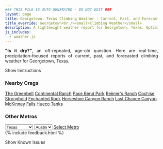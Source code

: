 ```yaml
---
### THIS FILE IS AUTO-GENERATED - DO NOT EDIT ###
layout: page
title: Georgetown, Texas Climbing Weather - Current, Past, and Forecasted
title_override: Georgetown<br /><small>Climbing Weather</small>
description: A lightweight weather report for Georgetown, Texas. Optimized for slow internet connections.
js_includes:
  - weather.js
---
```


<section class="measure center lh-copy f5-ns f6 ph2 mv4" style="text-align: justify;">
<strong>"Is it dry?"</strong>, an oft-repeated, age-old question. Here are real-time,
precipitation-focused reports of current, past, and forecasted climbing weather for Georgetown, Texas.
</section>

<p id="settings-toggle" class="mw5 b center tc hover-light-red black-70 pointer">Show Instructions</p>
<section id="settings" class="overflow-hidden" style="display:none;">
    <div class="mv2 ph2 center">
        <div class="fn f6 tc pv2">
            <p class="measure lh-copy center"><strong>Show/hide hourly forecasts</strong> by clicking the desired day.</p>
            <hr class="mw5 p0 mv2 o-60 b0 bt b--light-red light-red bg-light-red">
            <p class="measure lh-copy center"><strong>Current and Past conditions</strong> are measured by the nearest weather station. <strong>Forecast conditions</strong> are calculated and polled separately.</p>
            <hr class="mw5 p0 mv2 o-60 b0 bt b--light-red light-red bg-light-red">
            <p class="measure lh-copy center"><strong>Having issues?</strong> Try <a id="clear-cache" class="no-underline relative fancy-link light-red hover-light-red" href="#">clearing the local cache</a>.</p>
            <hr class="mw5 p0 mv2 o-60 b0 bt b--light-red light-red bg-light-red">
            <p class="measure lh-copy center">Weather data sourced from <a class="no-underline fancy-link relative light-red" target="_blank" href="https://www.weather.gov/documentation/services-web-api">weather.gov</a>.</p>
        </div>
    </div>
</section>
<section id="weather" data-crag="georgetown-texas" class="mv4-ns mv3 ph2 center"></section>
<section id="nearby" class="tc lh-copy">
  <h3>Nearby Crags</h3>
<a class="nowrap no-underline fancy-link relative light-red mh3" href="/crags/the-greenbelt-texas-weather.html">The Greenbelt</a>
<a class="nowrap no-underline fancy-link relative light-red mh3" href="/crags/continental-ranch-texas-weather.html">Continental Ranch</a>
<a class="nowrap no-underline fancy-link relative light-red mh3" href="/crags/pace-bend-park-texas-weather.html">Pace Bend Park</a>
<a class="nowrap no-underline fancy-link relative light-red mh3" href="/crags/reimers-ranch-texas-weather.html">Reimer's Ranch</a>
<a class="nowrap no-underline fancy-link relative light-red mh3" href="/crags/cochise-stronghold-arizona-weather.html">Cochise Stronghold</a>
<a class="nowrap no-underline fancy-link relative light-red mh3" href="/crags/enchanted-rock-texas-weather.html">Enchanted Rock</a>
<a class="nowrap no-underline fancy-link relative light-red mh3" href="/crags/horseshoe-canyon-ranch-arkansas-weather.html">Horseshoe Canyon Ranch</a>
<a class="nowrap no-underline fancy-link relative light-red mh3" href="/crags/last-chance-canyon-new-mexico-weather.html">Last Chance Canyon</a>
<a class="nowrap no-underline fancy-link relative light-red mh3" href="/crags/mckinney-falls-texas-weather.html">McKinney Falls</a>
<a class="nowrap no-underline fancy-link relative light-red mh3" href="/crags/hueco-tanks-texas-weather.html">Hueco Tanks</a>
</section>
<section id="nearby" class="tc lh-copy">
  <h3>Other Metros</h3>
  <select class="ma1 bg-near-white pa2" id="stateSel">
    <option value="Texas" selected>Texas</option>
    <option value="Washington">Washington</option>
    <option value="Colorado">Colorado</option>
    <option value="Tennessee">Tennessee</option>
    <option value="Utah">Utah</option>
    <option value="California">California</option>
  </select>
  <select class="ma1 bg-near-white pa2" id="citySel">
    <option value="Austin" selected>Austin</option>
  </select>
  <a id="selectMetro" class="f6 link dim ph3 pv2 ma1 dib white bg-light-red" href="/crags/austin-texas-weather.html">Select Metro</a>
  <script>
    var states = [];
    states["Texas"] = "Austin"
    states["Washington"] = "Seattle"
    states["Colorado"] = "Denver"
    states["Tennessee"] = "Nashville"
    states["Utah"] = "Salt Lake City"
    states["California"] = "San Francisco|Los Angeles"
  </script>
</section>
{% include feedback.html %}
<p id="issues-toggle" class="mw5 b center tc hover-light-red black-70 pointer">Show Known Issues</p>
<section id="issues" class="overflow-hidden tc f6">
</section>

<script>
  var weekly_EWX_157_106 = {"updated":"2023-06-16T07:23:09+00:00","units":"us","forecastGenerator":"BaselineForecastGenerator","generatedAt":"2023-06-16T08:31:25+00:00","updateTime":"2023-06-16T07:23:09+00:00","validTimes":"2023-06-16T01:00:00+00:00/P8D","elevation":{"unitCode":"wmoUnit:m","value":242.9256},"periods":[{"number":1,"name":"Overnight","startTime":"2023-06-16T03:00:00-05:00","endTime":"2023-06-16T06:00:00-05:00","isDaytime":false,"temperature":79,"temperatureUnit":"F","temperatureTrend":null,"probabilityOfPrecipitation":{"unitCode":"wmoUnit:percent","value":null},"dewpoint":{"unitCode":"wmoUnit:degC","value":25},"relativeHumidity":{"unitCode":"wmoUnit:percent","value":88},"windSpeed":"15 mph","windDirection":"SSW","icon":"https://api.weather.gov/icons/land/night/bkn?size=medium","shortForecast":"Mostly Cloudy","detailedForecast":"Mostly cloudy, with a low around 79. South southwest wind around 15 mph, with gusts as high as 25 mph."},{"number":2,"name":"Friday","startTime":"2023-06-16T06:00:00-05:00","endTime":"2023-06-16T18:00:00-05:00","isDaytime":true,"temperature":102,"temperatureUnit":"F","temperatureTrend":null,"probabilityOfPrecipitation":{"unitCode":"wmoUnit:percent","value":null},"dewpoint":{"unitCode":"wmoUnit:degC","value":24.444444444444443},"relativeHumidity":{"unitCode":"wmoUnit:percent","value":91},"windSpeed":"10 to 15 mph","windDirection":"SSW","icon":"https://api.weather.gov/icons/land/day/hot/tsra_hi?size=medium","shortForecast":"Mostly Sunny then Slight Chance Showers And Thunderstorms","detailedForecast":"A slight chance of showers and thunderstorms after 4pm. Mostly sunny, with a high near 102. Heat index values as high as 111. South southwest wind 10 to 15 mph, with gusts as high as 25 mph."},{"number":3,"name":"Friday Night","startTime":"2023-06-16T18:00:00-05:00","endTime":"2023-06-17T06:00:00-05:00","isDaytime":false,"temperature":78,"temperatureUnit":"F","temperatureTrend":null,"probabilityOfPrecipitation":{"unitCode":"wmoUnit:percent","value":null},"dewpoint":{"unitCode":"wmoUnit:degC","value":22.77777777777778},"relativeHumidity":{"unitCode":"wmoUnit:percent","value":85},"windSpeed":"5 to 15 mph","windDirection":"SSE","icon":"https://api.weather.gov/icons/land/night/tsra_hi/bkn?size=medium","shortForecast":"Slight Chance Showers And Thunderstorms then Mostly Cloudy","detailedForecast":"A slight chance of showers and thunderstorms before 10pm. Mostly cloudy, with a low around 78. Heat index values as high as 109. South southeast wind 5 to 15 mph, with gusts as high as 20 mph."},{"number":4,"name":"Saturday","startTime":"2023-06-17T06:00:00-05:00","endTime":"2023-06-17T18:00:00-05:00","isDaytime":true,"temperature":102,"temperatureUnit":"F","temperatureTrend":null,"probabilityOfPrecipitation":{"unitCode":"wmoUnit:percent","value":null},"dewpoint":{"unitCode":"wmoUnit:degC","value":23.88888888888889},"relativeHumidity":{"unitCode":"wmoUnit:percent","value":88},"windSpeed":"5 to 10 mph","windDirection":"SE","icon":"https://api.weather.gov/icons/land/day/hot?size=medium","shortForecast":"Partly Sunny","detailedForecast":"Partly sunny, with a high near 102. Heat index values as high as 112. Southeast wind 5 to 10 mph."},{"number":5,"name":"Saturday Night","startTime":"2023-06-17T18:00:00-05:00","endTime":"2023-06-18T06:00:00-05:00","isDaytime":false,"temperature":77,"temperatureUnit":"F","temperatureTrend":null,"probabilityOfPrecipitation":{"unitCode":"wmoUnit:percent","value":20},"dewpoint":{"unitCode":"wmoUnit:degC","value":22.77777777777778},"relativeHumidity":{"unitCode":"wmoUnit:percent","value":86},"windSpeed":"10 mph","windDirection":"SSE","icon":"https://api.weather.gov/icons/land/night/tsra_sct,20?size=medium","shortForecast":"Slight Chance Showers And Thunderstorms","detailedForecast":"A slight chance of showers and thunderstorms between 7pm and 1am. Mostly cloudy, with a low around 77. South southeast wind around 10 mph. Chance of precipitation is 20%."},{"number":6,"name":"Sunday","startTime":"2023-06-18T06:00:00-05:00","endTime":"2023-06-18T18:00:00-05:00","isDaytime":true,"temperature":103,"temperatureUnit":"F","temperatureTrend":null,"probabilityOfPrecipitation":{"unitCode":"wmoUnit:percent","value":null},"dewpoint":{"unitCode":"wmoUnit:degC","value":23.333333333333332},"relativeHumidity":{"unitCode":"wmoUnit:percent","value":88},"windSpeed":"10 to 15 mph","windDirection":"SSW","icon":"https://api.weather.gov/icons/land/day/hot?size=medium","shortForecast":"Mostly Sunny","detailedForecast":"Mostly sunny, with a high near 103. South southwest wind 10 to 15 mph, with gusts as high as 25 mph."},{"number":7,"name":"Sunday Night","startTime":"2023-06-18T18:00:00-05:00","endTime":"2023-06-19T06:00:00-05:00","isDaytime":false,"temperature":77,"temperatureUnit":"F","temperatureTrend":null,"probabilityOfPrecipitation":{"unitCode":"wmoUnit:percent","value":null},"dewpoint":{"unitCode":"wmoUnit:degC","value":23.333333333333332},"relativeHumidity":{"unitCode":"wmoUnit:percent","value":85},"windSpeed":"10 mph","windDirection":"S","icon":"https://api.weather.gov/icons/land/night/few?size=medium","shortForecast":"Mostly Clear","detailedForecast":"Mostly clear, with a low around 77. South wind around 10 mph."},{"number":8,"name":"Juneteenth","startTime":"2023-06-19T06:00:00-05:00","endTime":"2023-06-19T18:00:00-05:00","isDaytime":true,"temperature":105,"temperatureUnit":"F","temperatureTrend":null,"probabilityOfPrecipitation":{"unitCode":"wmoUnit:percent","value":null},"dewpoint":{"unitCode":"wmoUnit:degC","value":23.333333333333332},"relativeHumidity":{"unitCode":"wmoUnit:percent","value":88},"windSpeed":"10 mph","windDirection":"S","icon":"https://api.weather.gov/icons/land/day/hot?size=medium","shortForecast":"Sunny","detailedForecast":"Sunny, with a high near 105. South wind around 10 mph, with gusts as high as 20 mph."},{"number":9,"name":"Monday Night","startTime":"2023-06-19T18:00:00-05:00","endTime":"2023-06-20T06:00:00-05:00","isDaytime":false,"temperature":76,"temperatureUnit":"F","temperatureTrend":null,"probabilityOfPrecipitation":{"unitCode":"wmoUnit:percent","value":null},"dewpoint":{"unitCode":"wmoUnit:degC","value":22.77777777777778},"relativeHumidity":{"unitCode":"wmoUnit:percent","value":85},"windSpeed":"10 to 15 mph","windDirection":"SSE","icon":"https://api.weather.gov/icons/land/night/sct?size=medium","shortForecast":"Partly Cloudy","detailedForecast":"Partly cloudy, with a low around 76. South southeast wind 10 to 15 mph, with gusts as high as 20 mph."},{"number":10,"name":"Tuesday","startTime":"2023-06-20T06:00:00-05:00","endTime":"2023-06-20T18:00:00-05:00","isDaytime":true,"temperature":106,"temperatureUnit":"F","temperatureTrend":null,"probabilityOfPrecipitation":{"unitCode":"wmoUnit:percent","value":null},"dewpoint":{"unitCode":"wmoUnit:degC","value":22.77777777777778},"relativeHumidity":{"unitCode":"wmoUnit:percent","value":88},"windSpeed":"10 to 15 mph","windDirection":"S","icon":"https://api.weather.gov/icons/land/day/hot?size=medium","shortForecast":"Mostly Sunny","detailedForecast":"Mostly sunny, with a high near 106."},{"number":11,"name":"Tuesday Night","startTime":"2023-06-20T18:00:00-05:00","endTime":"2023-06-21T06:00:00-05:00","isDaytime":false,"temperature":76,"temperatureUnit":"F","temperatureTrend":null,"probabilityOfPrecipitation":{"unitCode":"wmoUnit:percent","value":null},"dewpoint":{"unitCode":"wmoUnit:degC","value":21.666666666666668},"relativeHumidity":{"unitCode":"wmoUnit:percent","value":82},"windSpeed":"10 mph","windDirection":"SSE","icon":"https://api.weather.gov/icons/land/night/sct?size=medium","shortForecast":"Partly Cloudy","detailedForecast":"Partly cloudy, with a low around 76."},{"number":12,"name":"Wednesday","startTime":"2023-06-21T06:00:00-05:00","endTime":"2023-06-21T18:00:00-05:00","isDaytime":true,"temperature":105,"temperatureUnit":"F","temperatureTrend":null,"probabilityOfPrecipitation":{"unitCode":"wmoUnit:percent","value":null},"dewpoint":{"unitCode":"wmoUnit:degC","value":22.77777777777778},"relativeHumidity":{"unitCode":"wmoUnit:percent","value":87},"windSpeed":"10 to 15 mph","windDirection":"SE","icon":"https://api.weather.gov/icons/land/day/hot?size=medium","shortForecast":"Sunny","detailedForecast":"Sunny, with a high near 105."},{"number":13,"name":"Wednesday Night","startTime":"2023-06-21T18:00:00-05:00","endTime":"2023-06-22T06:00:00-05:00","isDaytime":false,"temperature":77,"temperatureUnit":"F","temperatureTrend":null,"probabilityOfPrecipitation":{"unitCode":"wmoUnit:percent","value":null},"dewpoint":{"unitCode":"wmoUnit:degC","value":21.666666666666668},"relativeHumidity":{"unitCode":"wmoUnit:percent","value":76},"windSpeed":"10 to 15 mph","windDirection":"SE","icon":"https://api.weather.gov/icons/land/night/sct?size=medium","shortForecast":"Partly Cloudy","detailedForecast":"Partly cloudy, with a low around 77."},{"number":14,"name":"Thursday","startTime":"2023-06-22T06:00:00-05:00","endTime":"2023-06-22T18:00:00-05:00","isDaytime":true,"temperature":103,"temperatureUnit":"F","temperatureTrend":null,"probabilityOfPrecipitation":{"unitCode":"wmoUnit:percent","value":null},"dewpoint":{"unitCode":"wmoUnit:degC","value":22.77777777777778},"relativeHumidity":{"unitCode":"wmoUnit:percent","value":82},"windSpeed":"10 mph","windDirection":"SE","icon":"https://api.weather.gov/icons/land/day/hot?size=medium","shortForecast":"Mostly Sunny","detailedForecast":"Mostly sunny, with a high near 103."}]}
  var hourly_EWX_157_106 = {"@context":["https://geojson.org/geojson-ld/geojson-context.jsonld",{"@version":"1.1","wx":"https://api.weather.gov/ontology#","geo":"http://www.opengis.net/ont/geosparql#","unit":"http://codes.wmo.int/common/unit/","@vocab":"https://api.weather.gov/ontology#"}],"type":"Feature","geometry":{"type":"Polygon","coordinates":[[[-97.7339999,30.6229249],[-97.7334674,30.6001978],[-97.70707,30.6006538],[-97.7075974,30.6233809],[-97.7339999,30.6229249]]]},"properties":{"updated":"2023-06-16T07:23:09+00:00","units":"us","forecastGenerator":"HourlyForecastGenerator","generatedAt":"2023-06-16T08:31:25+00:00","updateTime":"2023-06-16T07:23:09+00:00","validTimes":"2023-06-16T01:00:00+00:00/P8D","elevation":{"unitCode":"wmoUnit:m","value":242.9256},"periods":[{"number":1,"name":"","startTime":"2023-06-16T03:00:00-05:00","endTime":"2023-06-16T04:00:00-05:00","isDaytime":false,"temperature":79,"temperatureUnit":"F","temperatureTrend":null,"probabilityOfPrecipitation":{"unitCode":"wmoUnit:percent","value":0},"dewpoint":{"unitCode":"wmoUnit:degC","value":25},"relativeHumidity":{"unitCode":"wmoUnit:percent","value":85},"windSpeed":"15 mph","windDirection":"SSW","icon":"https://api.weather.gov/icons/land/night/bkn,0?size=small","shortForecast":"Mostly Cloudy","detailedForecast":""},{"number":2,"name":"","startTime":"2023-06-16T04:00:00-05:00","endTime":"2023-06-16T05:00:00-05:00","isDaytime":false,"temperature":81,"temperatureUnit":"F","temperatureTrend":null,"probabilityOfPrecipitation":{"unitCode":"wmoUnit:percent","value":1},"dewpoint":{"unitCode":"wmoUnit:degC","value":25},"relativeHumidity":{"unitCode":"wmoUnit:percent","value":88},"windSpeed":"15 mph","windDirection":"SSW","icon":"https://api.weather.gov/icons/land/night/bkn,1?size=small","shortForecast":"Mostly Cloudy","detailedForecast":""},{"number":3,"name":"","startTime":"2023-06-16T05:00:00-05:00","endTime":"2023-06-16T06:00:00-05:00","isDaytime":false,"temperature":80,"temperatureUnit":"F","temperatureTrend":null,"probabilityOfPrecipitation":{"unitCode":"wmoUnit:percent","value":1},"dewpoint":{"unitCode":"wmoUnit:degC","value":24.444444444444443},"relativeHumidity":{"unitCode":"wmoUnit:percent","value":88},"windSpeed":"15 mph","windDirection":"SSW","icon":"https://api.weather.gov/icons/land/night/bkn,1?size=small","shortForecast":"Mostly Cloudy","detailedForecast":""},{"number":4,"name":"","startTime":"2023-06-16T06:00:00-05:00","endTime":"2023-06-16T07:00:00-05:00","isDaytime":true,"temperature":79,"temperatureUnit":"F","temperatureTrend":null,"probabilityOfPrecipitation":{"unitCode":"wmoUnit:percent","value":1},"dewpoint":{"unitCode":"wmoUnit:degC","value":24.444444444444443},"relativeHumidity":{"unitCode":"wmoUnit:percent","value":91},"windSpeed":"10 mph","windDirection":"S","icon":"https://api.weather.gov/icons/land/day/bkn,1?size=small","shortForecast":"Partly Sunny","detailedForecast":""},{"number":5,"name":"","startTime":"2023-06-16T07:00:00-05:00","endTime":"2023-06-16T08:00:00-05:00","isDaytime":true,"temperature":79,"temperatureUnit":"F","temperatureTrend":null,"probabilityOfPrecipitation":{"unitCode":"wmoUnit:percent","value":1},"dewpoint":{"unitCode":"wmoUnit:degC","value":24.444444444444443},"relativeHumidity":{"unitCode":"wmoUnit:percent","value":91},"windSpeed":"15 mph","windDirection":"SSW","icon":"https://api.weather.gov/icons/land/day/bkn,1?size=small","shortForecast":"Partly Sunny","detailedForecast":""},{"number":6,"name":"","startTime":"2023-06-16T08:00:00-05:00","endTime":"2023-06-16T09:00:00-05:00","isDaytime":true,"temperature":81,"temperatureUnit":"F","temperatureTrend":null,"probabilityOfPrecipitation":{"unitCode":"wmoUnit:percent","value":1},"dewpoint":{"unitCode":"wmoUnit:degC","value":24.444444444444443},"relativeHumidity":{"unitCode":"wmoUnit:percent","value":85},"windSpeed":"15 mph","windDirection":"SSW","icon":"https://api.weather.gov/icons/land/day/bkn,1?size=small","shortForecast":"Mostly Cloudy","detailedForecast":""},{"number":7,"name":"","startTime":"2023-06-16T09:00:00-05:00","endTime":"2023-06-16T10:00:00-05:00","isDaytime":true,"temperature":83,"temperatureUnit":"F","temperatureTrend":null,"probabilityOfPrecipitation":{"unitCode":"wmoUnit:percent","value":1},"dewpoint":{"unitCode":"wmoUnit:degC","value":24.444444444444443},"relativeHumidity":{"unitCode":"wmoUnit:percent","value":80},"windSpeed":"15 mph","windDirection":"SSW","icon":"https://api.weather.gov/icons/land/day/bkn,1?size=small","shortForecast":"Mostly Cloudy","detailedForecast":""},{"number":8,"name":"","startTime":"2023-06-16T10:00:00-05:00","endTime":"2023-06-16T11:00:00-05:00","isDaytime":true,"temperature":88,"temperatureUnit":"F","temperatureTrend":null,"probabilityOfPrecipitation":{"unitCode":"wmoUnit:percent","value":1},"dewpoint":{"unitCode":"wmoUnit:degC","value":24.444444444444443},"relativeHumidity":{"unitCode":"wmoUnit:percent","value":68},"windSpeed":"15 mph","windDirection":"SSW","icon":"https://api.weather.gov/icons/land/day/bkn,1?size=small","shortForecast":"Partly Sunny","detailedForecast":""},{"number":9,"name":"","startTime":"2023-06-16T11:00:00-05:00","endTime":"2023-06-16T12:00:00-05:00","isDaytime":true,"temperature":91,"temperatureUnit":"F","temperatureTrend":null,"probabilityOfPrecipitation":{"unitCode":"wmoUnit:percent","value":1},"dewpoint":{"unitCode":"wmoUnit:degC","value":24.444444444444443},"relativeHumidity":{"unitCode":"wmoUnit:percent","value":62},"windSpeed":"15 mph","windDirection":"SSW","icon":"https://api.weather.gov/icons/land/day/few,1?size=small","shortForecast":"Sunny","detailedForecast":""},{"number":10,"name":"","startTime":"2023-06-16T12:00:00-05:00","endTime":"2023-06-16T13:00:00-05:00","isDaytime":true,"temperature":94,"temperatureUnit":"F","temperatureTrend":null,"probabilityOfPrecipitation":{"unitCode":"wmoUnit:percent","value":1},"dewpoint":{"unitCode":"wmoUnit:degC","value":23.88888888888889},"relativeHumidity":{"unitCode":"wmoUnit:percent","value":54},"windSpeed":"10 mph","windDirection":"SSW","icon":"https://api.weather.gov/icons/land/day/few,1?size=small","shortForecast":"Sunny","detailedForecast":""},{"number":11,"name":"","startTime":"2023-06-16T13:00:00-05:00","endTime":"2023-06-16T14:00:00-05:00","isDaytime":true,"temperature":97,"temperatureUnit":"F","temperatureTrend":null,"probabilityOfPrecipitation":{"unitCode":"wmoUnit:percent","value":1},"dewpoint":{"unitCode":"wmoUnit:degC","value":23.88888888888889},"relativeHumidity":{"unitCode":"wmoUnit:percent","value":50},"windSpeed":"15 mph","windDirection":"SSW","icon":"https://api.weather.gov/icons/land/day/few,1?size=small","shortForecast":"Sunny","detailedForecast":""},{"number":12,"name":"","startTime":"2023-06-16T14:00:00-05:00","endTime":"2023-06-16T15:00:00-05:00","isDaytime":true,"temperature":99,"temperatureUnit":"F","temperatureTrend":null,"probabilityOfPrecipitation":{"unitCode":"wmoUnit:percent","value":1},"dewpoint":{"unitCode":"wmoUnit:degC","value":23.333333333333332},"relativeHumidity":{"unitCode":"wmoUnit:percent","value":45},"windSpeed":"15 mph","windDirection":"SSW","icon":"https://api.weather.gov/icons/land/day/hot,1?size=small","shortForecast":"Sunny","detailedForecast":""},{"number":13,"name":"","startTime":"2023-06-16T15:00:00-05:00","endTime":"2023-06-16T16:00:00-05:00","isDaytime":true,"temperature":101,"temperatureUnit":"F","temperatureTrend":null,"probabilityOfPrecipitation":{"unitCode":"wmoUnit:percent","value":1},"dewpoint":{"unitCode":"wmoUnit:degC","value":22.22222222222222},"relativeHumidity":{"unitCode":"wmoUnit:percent","value":40},"windSpeed":"10 mph","windDirection":"SSW","icon":"https://api.weather.gov/icons/land/day/hot,1?size=small","shortForecast":"Sunny","detailedForecast":""},{"number":14,"name":"","startTime":"2023-06-16T16:00:00-05:00","endTime":"2023-06-16T17:00:00-05:00","isDaytime":true,"temperature":101,"temperatureUnit":"F","temperatureTrend":null,"probabilityOfPrecipitation":{"unitCode":"wmoUnit:percent","value":11},"dewpoint":{"unitCode":"wmoUnit:degC","value":22.22222222222222},"relativeHumidity":{"unitCode":"wmoUnit:percent","value":40},"windSpeed":"10 mph","windDirection":"SSW","icon":"https://api.weather.gov/icons/land/day/tsra_hi,11?size=small","shortForecast":"Slight Chance Showers And Thunderstorms","detailedForecast":""},{"number":15,"name":"","startTime":"2023-06-16T17:00:00-05:00","endTime":"2023-06-16T18:00:00-05:00","isDaytime":true,"temperature":101,"temperatureUnit":"F","temperatureTrend":null,"probabilityOfPrecipitation":{"unitCode":"wmoUnit:percent","value":11},"dewpoint":{"unitCode":"wmoUnit:degC","value":22.22222222222222},"relativeHumidity":{"unitCode":"wmoUnit:percent","value":40},"windSpeed":"10 mph","windDirection":"S","icon":"https://api.weather.gov/icons/land/day/tsra_hi,11?size=small","shortForecast":"Slight Chance Showers And Thunderstorms","detailedForecast":""},{"number":16,"name":"","startTime":"2023-06-16T18:00:00-05:00","endTime":"2023-06-16T19:00:00-05:00","isDaytime":false,"temperature":100,"temperatureUnit":"F","temperatureTrend":null,"probabilityOfPrecipitation":{"unitCode":"wmoUnit:percent","value":11},"dewpoint":{"unitCode":"wmoUnit:degC","value":21.666666666666668},"relativeHumidity":{"unitCode":"wmoUnit:percent","value":40},"windSpeed":"10 mph","windDirection":"S","icon":"https://api.weather.gov/icons/land/night/tsra_hi,11?size=small","shortForecast":"Slight Chance Showers And Thunderstorms","detailedForecast":""},{"number":17,"name":"","startTime":"2023-06-16T19:00:00-05:00","endTime":"2023-06-16T20:00:00-05:00","isDaytime":false,"temperature":99,"temperatureUnit":"F","temperatureTrend":null,"probabilityOfPrecipitation":{"unitCode":"wmoUnit:percent","value":13},"dewpoint":{"unitCode":"wmoUnit:degC","value":21.666666666666668},"relativeHumidity":{"unitCode":"wmoUnit:percent","value":41},"windSpeed":"10 mph","windDirection":"SSE","icon":"https://api.weather.gov/icons/land/night/tsra_hi,13?size=small","shortForecast":"Slight Chance Showers And Thunderstorms","detailedForecast":""},{"number":18,"name":"","startTime":"2023-06-16T20:00:00-05:00","endTime":"2023-06-16T21:00:00-05:00","isDaytime":false,"temperature":96,"temperatureUnit":"F","temperatureTrend":null,"probabilityOfPrecipitation":{"unitCode":"wmoUnit:percent","value":13},"dewpoint":{"unitCode":"wmoUnit:degC","value":21.666666666666668},"relativeHumidity":{"unitCode":"wmoUnit:percent","value":45},"windSpeed":"15 mph","windDirection":"S","icon":"https://api.weather.gov/icons/land/night/tsra_hi,13?size=small","shortForecast":"Slight Chance Showers And Thunderstorms","detailedForecast":""},{"number":19,"name":"","startTime":"2023-06-16T21:00:00-05:00","endTime":"2023-06-16T22:00:00-05:00","isDaytime":false,"temperature":91,"temperatureUnit":"F","temperatureTrend":null,"probabilityOfPrecipitation":{"unitCode":"wmoUnit:percent","value":13},"dewpoint":{"unitCode":"wmoUnit:degC","value":21.666666666666668},"relativeHumidity":{"unitCode":"wmoUnit:percent","value":52},"windSpeed":"10 mph","windDirection":"S","icon":"https://api.weather.gov/icons/land/night/tsra_hi,13?size=small","shortForecast":"Slight Chance Showers And Thunderstorms","detailedForecast":""},{"number":20,"name":"","startTime":"2023-06-16T22:00:00-05:00","endTime":"2023-06-16T23:00:00-05:00","isDaytime":false,"temperature":87,"temperatureUnit":"F","temperatureTrend":null,"probabilityOfPrecipitation":{"unitCode":"wmoUnit:percent","value":2},"dewpoint":{"unitCode":"wmoUnit:degC","value":21.11111111111111},"relativeHumidity":{"unitCode":"wmoUnit:percent","value":57},"windSpeed":"10 mph","windDirection":"SE","icon":"https://api.weather.gov/icons/land/night/sct,2?size=small","shortForecast":"Partly Cloudy","detailedForecast":""},{"number":21,"name":"","startTime":"2023-06-16T23:00:00-05:00","endTime":"2023-06-17T00:00:00-05:00","isDaytime":false,"temperature":85,"temperatureUnit":"F","temperatureTrend":null,"probabilityOfPrecipitation":{"unitCode":"wmoUnit:percent","value":2},"dewpoint":{"unitCode":"wmoUnit:degC","value":22.22222222222222},"relativeHumidity":{"unitCode":"wmoUnit:percent","value":65},"windSpeed":"10 mph","windDirection":"S","icon":"https://api.weather.gov/icons/land/night/sct,2?size=small","shortForecast":"Partly Cloudy","detailedForecast":""},{"number":22,"name":"","startTime":"2023-06-17T00:00:00-05:00","endTime":"2023-06-17T01:00:00-05:00","isDaytime":false,"temperature":84,"temperatureUnit":"F","temperatureTrend":null,"probabilityOfPrecipitation":{"unitCode":"wmoUnit:percent","value":2},"dewpoint":{"unitCode":"wmoUnit:degC","value":22.22222222222222},"relativeHumidity":{"unitCode":"wmoUnit:percent","value":67},"windSpeed":"10 mph","windDirection":"S","icon":"https://api.weather.gov/icons/land/night/sct,2?size=small","shortForecast":"Partly Cloudy","detailedForecast":""},{"number":23,"name":"","startTime":"2023-06-17T01:00:00-05:00","endTime":"2023-06-17T02:00:00-05:00","isDaytime":false,"temperature":81,"temperatureUnit":"F","temperatureTrend":null,"probabilityOfPrecipitation":{"unitCode":"wmoUnit:percent","value":1},"dewpoint":{"unitCode":"wmoUnit:degC","value":22.22222222222222},"relativeHumidity":{"unitCode":"wmoUnit:percent","value":74},"windSpeed":"10 mph","windDirection":"SSE","icon":"https://api.weather.gov/icons/land/night/bkn,1?size=small","shortForecast":"Mostly Cloudy","detailedForecast":""},{"number":24,"name":"","startTime":"2023-06-17T02:00:00-05:00","endTime":"2023-06-17T03:00:00-05:00","isDaytime":false,"temperature":80,"temperatureUnit":"F","temperatureTrend":null,"probabilityOfPrecipitation":{"unitCode":"wmoUnit:percent","value":1},"dewpoint":{"unitCode":"wmoUnit:degC","value":22.22222222222222},"relativeHumidity":{"unitCode":"wmoUnit:percent","value":77},"windSpeed":"5 mph","windDirection":"S","icon":"https://api.weather.gov/icons/land/night/bkn,1?size=small","shortForecast":"Mostly Cloudy","detailedForecast":""},{"number":25,"name":"","startTime":"2023-06-17T03:00:00-05:00","endTime":"2023-06-17T04:00:00-05:00","isDaytime":false,"temperature":80,"temperatureUnit":"F","temperatureTrend":null,"probabilityOfPrecipitation":{"unitCode":"wmoUnit:percent","value":1},"dewpoint":{"unitCode":"wmoUnit:degC","value":22.77777777777778},"relativeHumidity":{"unitCode":"wmoUnit:percent","value":79},"windSpeed":"5 mph","windDirection":"SSE","icon":"https://api.weather.gov/icons/land/night/bkn,1?size=small","shortForecast":"Mostly Cloudy","detailedForecast":""},{"number":26,"name":"","startTime":"2023-06-17T04:00:00-05:00","endTime":"2023-06-17T05:00:00-05:00","isDaytime":false,"temperature":78,"temperatureUnit":"F","temperatureTrend":null,"probabilityOfPrecipitation":{"unitCode":"wmoUnit:percent","value":1},"dewpoint":{"unitCode":"wmoUnit:degC","value":22.77777777777778},"relativeHumidity":{"unitCode":"wmoUnit:percent","value":85},"windSpeed":"10 mph","windDirection":"ESE","icon":"https://api.weather.gov/icons/land/night/bkn,1?size=small","shortForecast":"Mostly Cloudy","detailedForecast":""},{"number":27,"name":"","startTime":"2023-06-17T05:00:00-05:00","endTime":"2023-06-17T06:00:00-05:00","isDaytime":false,"temperature":78,"temperatureUnit":"F","temperatureTrend":null,"probabilityOfPrecipitation":{"unitCode":"wmoUnit:percent","value":1},"dewpoint":{"unitCode":"wmoUnit:degC","value":22.77777777777778},"relativeHumidity":{"unitCode":"wmoUnit:percent","value":85},"windSpeed":"10 mph","windDirection":"SE","icon":"https://api.weather.gov/icons/land/night/bkn,1?size=small","shortForecast":"Mostly Cloudy","detailedForecast":""},{"number":28,"name":"","startTime":"2023-06-17T06:00:00-05:00","endTime":"2023-06-17T07:00:00-05:00","isDaytime":true,"temperature":78,"temperatureUnit":"F","temperatureTrend":null,"probabilityOfPrecipitation":{"unitCode":"wmoUnit:percent","value":1},"dewpoint":{"unitCode":"wmoUnit:degC","value":23.333333333333332},"relativeHumidity":{"unitCode":"wmoUnit:percent","value":88},"windSpeed":"5 mph","windDirection":"SE","icon":"https://api.weather.gov/icons/land/day/bkn,1?size=small","shortForecast":"Mostly Cloudy","detailedForecast":""},{"number":29,"name":"","startTime":"2023-06-17T07:00:00-05:00","endTime":"2023-06-17T08:00:00-05:00","isDaytime":true,"temperature":78,"temperatureUnit":"F","temperatureTrend":null,"probabilityOfPrecipitation":{"unitCode":"wmoUnit:percent","value":0},"dewpoint":{"unitCode":"wmoUnit:degC","value":22.77777777777778},"relativeHumidity":{"unitCode":"wmoUnit:percent","value":85},"windSpeed":"5 mph","windDirection":"ESE","icon":"https://api.weather.gov/icons/land/day/bkn,0?size=small","shortForecast":"Mostly Cloudy","detailedForecast":""},{"number":30,"name":"","startTime":"2023-06-17T08:00:00-05:00","endTime":"2023-06-17T09:00:00-05:00","isDaytime":true,"temperature":80,"temperatureUnit":"F","temperatureTrend":null,"probabilityOfPrecipitation":{"unitCode":"wmoUnit:percent","value":0},"dewpoint":{"unitCode":"wmoUnit:degC","value":23.333333333333332},"relativeHumidity":{"unitCode":"wmoUnit:percent","value":82},"windSpeed":"10 mph","windDirection":"E","icon":"https://api.weather.gov/icons/land/day/bkn,0?size=small","shortForecast":"Mostly Cloudy","detailedForecast":""},{"number":31,"name":"","startTime":"2023-06-17T09:00:00-05:00","endTime":"2023-06-17T10:00:00-05:00","isDaytime":true,"temperature":82,"temperatureUnit":"F","temperatureTrend":null,"probabilityOfPrecipitation":{"unitCode":"wmoUnit:percent","value":0},"dewpoint":{"unitCode":"wmoUnit:degC","value":23.333333333333332},"relativeHumidity":{"unitCode":"wmoUnit:percent","value":77},"windSpeed":"10 mph","windDirection":"ESE","icon":"https://api.weather.gov/icons/land/day/bkn,0?size=small","shortForecast":"Mostly Cloudy","detailedForecast":""},{"number":32,"name":"","startTime":"2023-06-17T10:00:00-05:00","endTime":"2023-06-17T11:00:00-05:00","isDaytime":true,"temperature":86,"temperatureUnit":"F","temperatureTrend":null,"probabilityOfPrecipitation":{"unitCode":"wmoUnit:percent","value":0},"dewpoint":{"unitCode":"wmoUnit:degC","value":23.88888888888889},"relativeHumidity":{"unitCode":"wmoUnit:percent","value":70},"windSpeed":"10 mph","windDirection":"SE","icon":"https://api.weather.gov/icons/land/day/bkn,0?size=small","shortForecast":"Partly Sunny","detailedForecast":""},{"number":33,"name":"","startTime":"2023-06-17T11:00:00-05:00","endTime":"2023-06-17T12:00:00-05:00","isDaytime":true,"temperature":89,"temperatureUnit":"F","temperatureTrend":null,"probabilityOfPrecipitation":{"unitCode":"wmoUnit:percent","value":0},"dewpoint":{"unitCode":"wmoUnit:degC","value":23.88888888888889},"relativeHumidity":{"unitCode":"wmoUnit:percent","value":64},"windSpeed":"10 mph","windDirection":"SSE","icon":"https://api.weather.gov/icons/land/day/bkn,0?size=small","shortForecast":"Mostly Cloudy","detailedForecast":""},{"number":34,"name":"","startTime":"2023-06-17T12:00:00-05:00","endTime":"2023-06-17T13:00:00-05:00","isDaytime":true,"temperature":93,"temperatureUnit":"F","temperatureTrend":null,"probabilityOfPrecipitation":{"unitCode":"wmoUnit:percent","value":0},"dewpoint":{"unitCode":"wmoUnit:degC","value":23.88888888888889},"relativeHumidity":{"unitCode":"wmoUnit:percent","value":56},"windSpeed":"10 mph","windDirection":"SSE","icon":"https://api.weather.gov/icons/land/day/bkn,0?size=small","shortForecast":"Mostly Cloudy","detailedForecast":""},{"number":35,"name":"","startTime":"2023-06-17T13:00:00-05:00","endTime":"2023-06-17T14:00:00-05:00","isDaytime":true,"temperature":97,"temperatureUnit":"F","temperatureTrend":null,"probabilityOfPrecipitation":{"unitCode":"wmoUnit:percent","value":3},"dewpoint":{"unitCode":"wmoUnit:degC","value":23.88888888888889},"relativeHumidity":{"unitCode":"wmoUnit:percent","value":50},"windSpeed":"10 mph","windDirection":"S","icon":"https://api.weather.gov/icons/land/day/bkn,3?size=small","shortForecast":"Partly Sunny","detailedForecast":""},{"number":36,"name":"","startTime":"2023-06-17T14:00:00-05:00","endTime":"2023-06-17T15:00:00-05:00","isDaytime":true,"temperature":99,"temperatureUnit":"F","temperatureTrend":null,"probabilityOfPrecipitation":{"unitCode":"wmoUnit:percent","value":3},"dewpoint":{"unitCode":"wmoUnit:degC","value":23.333333333333332},"relativeHumidity":{"unitCode":"wmoUnit:percent","value":44},"windSpeed":"10 mph","windDirection":"S","icon":"https://api.weather.gov/icons/land/day/hot,3?size=small","shortForecast":"Partly Sunny","detailedForecast":""},{"number":37,"name":"","startTime":"2023-06-17T15:00:00-05:00","endTime":"2023-06-17T16:00:00-05:00","isDaytime":true,"temperature":101,"temperatureUnit":"F","temperatureTrend":null,"probabilityOfPrecipitation":{"unitCode":"wmoUnit:percent","value":3},"dewpoint":{"unitCode":"wmoUnit:degC","value":22.22222222222222},"relativeHumidity":{"unitCode":"wmoUnit:percent","value":40},"windSpeed":"10 mph","windDirection":"SSE","icon":"https://api.weather.gov/icons/land/day/hot,3?size=small","shortForecast":"Partly Sunny","detailedForecast":""},{"number":38,"name":"","startTime":"2023-06-17T16:00:00-05:00","endTime":"2023-06-17T17:00:00-05:00","isDaytime":true,"temperature":101,"temperatureUnit":"F","temperatureTrend":null,"probabilityOfPrecipitation":{"unitCode":"wmoUnit:percent","value":3},"dewpoint":{"unitCode":"wmoUnit:degC","value":21.666666666666668},"relativeHumidity":{"unitCode":"wmoUnit:percent","value":38},"windSpeed":"10 mph","windDirection":"SSE","icon":"https://api.weather.gov/icons/land/day/hot,3?size=small","shortForecast":"Mostly Sunny","detailedForecast":""},{"number":39,"name":"","startTime":"2023-06-17T17:00:00-05:00","endTime":"2023-06-17T18:00:00-05:00","isDaytime":true,"temperature":101,"temperatureUnit":"F","temperatureTrend":null,"probabilityOfPrecipitation":{"unitCode":"wmoUnit:percent","value":3},"dewpoint":{"unitCode":"wmoUnit:degC","value":21.666666666666668},"relativeHumidity":{"unitCode":"wmoUnit:percent","value":38},"windSpeed":"10 mph","windDirection":"SSE","icon":"https://api.weather.gov/icons/land/day/hot,3?size=small","shortForecast":"Partly Sunny","detailedForecast":""},{"number":40,"name":"","startTime":"2023-06-17T18:00:00-05:00","endTime":"2023-06-17T19:00:00-05:00","isDaytime":false,"temperature":100,"temperatureUnit":"F","temperatureTrend":null,"probabilityOfPrecipitation":{"unitCode":"wmoUnit:percent","value":3},"dewpoint":{"unitCode":"wmoUnit:degC","value":21.666666666666668},"relativeHumidity":{"unitCode":"wmoUnit:percent","value":39},"windSpeed":"10 mph","windDirection":"SSE","icon":"https://api.weather.gov/icons/land/night/bkn,3?size=small","shortForecast":"Mostly Cloudy","detailedForecast":""},{"number":41,"name":"","startTime":"2023-06-17T19:00:00-05:00","endTime":"2023-06-17T20:00:00-05:00","isDaytime":false,"temperature":98,"temperatureUnit":"F","temperatureTrend":null,"probabilityOfPrecipitation":{"unitCode":"wmoUnit:percent","value":17},"dewpoint":{"unitCode":"wmoUnit:degC","value":21.666666666666668},"relativeHumidity":{"unitCode":"wmoUnit:percent","value":42},"windSpeed":"10 mph","windDirection":"SSE","icon":"https://api.weather.gov/icons/land/night/tsra_hi,17?size=small","shortForecast":"Slight Chance Showers And Thunderstorms","detailedForecast":""},{"number":42,"name":"","startTime":"2023-06-17T20:00:00-05:00","endTime":"2023-06-17T21:00:00-05:00","isDaytime":false,"temperature":94,"temperatureUnit":"F","temperatureTrend":null,"probabilityOfPrecipitation":{"unitCode":"wmoUnit:percent","value":17},"dewpoint":{"unitCode":"wmoUnit:degC","value":21.666666666666668},"relativeHumidity":{"unitCode":"wmoUnit:percent","value":47},"windSpeed":"10 mph","windDirection":"SE","icon":"https://api.weather.gov/icons/land/night/tsra_sct,17?size=small","shortForecast":"Slight Chance Showers And Thunderstorms","detailedForecast":""},{"number":43,"name":"","startTime":"2023-06-17T21:00:00-05:00","endTime":"2023-06-17T22:00:00-05:00","isDaytime":false,"temperature":90,"temperatureUnit":"F","temperatureTrend":null,"probabilityOfPrecipitation":{"unitCode":"wmoUnit:percent","value":17},"dewpoint":{"unitCode":"wmoUnit:degC","value":22.22222222222222},"relativeHumidity":{"unitCode":"wmoUnit:percent","value":56},"windSpeed":"10 mph","windDirection":"ESE","icon":"https://api.weather.gov/icons/land/night/tsra_sct,17?size=small","shortForecast":"Slight Chance Showers And Thunderstorms","detailedForecast":""},{"number":44,"name":"","startTime":"2023-06-17T22:00:00-05:00","endTime":"2023-06-17T23:00:00-05:00","isDaytime":false,"temperature":87,"temperatureUnit":"F","temperatureTrend":null,"probabilityOfPrecipitation":{"unitCode":"wmoUnit:percent","value":17},"dewpoint":{"unitCode":"wmoUnit:degC","value":22.77777777777778},"relativeHumidity":{"unitCode":"wmoUnit:percent","value":63},"windSpeed":"10 mph","windDirection":"ESE","icon":"https://api.weather.gov/icons/land/night/tsra,17?size=small","shortForecast":"Slight Chance Showers And Thunderstorms","detailedForecast":""},{"number":45,"name":"","startTime":"2023-06-17T23:00:00-05:00","endTime":"2023-06-18T00:00:00-05:00","isDaytime":false,"temperature":84,"temperatureUnit":"F","temperatureTrend":null,"probabilityOfPrecipitation":{"unitCode":"wmoUnit:percent","value":17},"dewpoint":{"unitCode":"wmoUnit:degC","value":22.77777777777778},"relativeHumidity":{"unitCode":"wmoUnit:percent","value":70},"windSpeed":"10 mph","windDirection":"ESE","icon":"https://api.weather.gov/icons/land/night/tsra,17?size=small","shortForecast":"Slight Chance Showers And Thunderstorms","detailedForecast":""},{"number":46,"name":"","startTime":"2023-06-18T00:00:00-05:00","endTime":"2023-06-18T01:00:00-05:00","isDaytime":false,"temperature":82,"temperatureUnit":"F","temperatureTrend":null,"probabilityOfPrecipitation":{"unitCode":"wmoUnit:percent","value":17},"dewpoint":{"unitCode":"wmoUnit:degC","value":22.77777777777778},"relativeHumidity":{"unitCode":"wmoUnit:percent","value":74},"windSpeed":"10 mph","windDirection":"SSE","icon":"https://api.weather.gov/icons/land/night/tsra,17?size=small","shortForecast":"Slight Chance Showers And Thunderstorms","detailedForecast":""},{"number":47,"name":"","startTime":"2023-06-18T01:00:00-05:00","endTime":"2023-06-18T02:00:00-05:00","isDaytime":false,"temperature":81,"temperatureUnit":"F","temperatureTrend":null,"probabilityOfPrecipitation":{"unitCode":"wmoUnit:percent","value":2},"dewpoint":{"unitCode":"wmoUnit:degC","value":22.77777777777778},"relativeHumidity":{"unitCode":"wmoUnit:percent","value":77},"windSpeed":"10 mph","windDirection":"S","icon":"https://api.weather.gov/icons/land/night/bkn,2?size=small","shortForecast":"Mostly Cloudy","detailedForecast":""},{"number":48,"name":"","startTime":"2023-06-18T02:00:00-05:00","endTime":"2023-06-18T03:00:00-05:00","isDaytime":false,"temperature":80,"temperatureUnit":"F","temperatureTrend":null,"probabilityOfPrecipitation":{"unitCode":"wmoUnit:percent","value":2},"dewpoint":{"unitCode":"wmoUnit:degC","value":22.77777777777778},"relativeHumidity":{"unitCode":"wmoUnit:percent","value":79},"windSpeed":"10 mph","windDirection":"S","icon":"https://api.weather.gov/icons/land/night/bkn,2?size=small","shortForecast":"Mostly Cloudy","detailedForecast":""},{"number":49,"name":"","startTime":"2023-06-18T03:00:00-05:00","endTime":"2023-06-18T04:00:00-05:00","isDaytime":false,"temperature":79,"temperatureUnit":"F","temperatureTrend":null,"probabilityOfPrecipitation":{"unitCode":"wmoUnit:percent","value":2},"dewpoint":{"unitCode":"wmoUnit:degC","value":22.77777777777778},"relativeHumidity":{"unitCode":"wmoUnit:percent","value":81},"windSpeed":"10 mph","windDirection":"S","icon":"https://api.weather.gov/icons/land/night/bkn,2?size=small","shortForecast":"Mostly Cloudy","detailedForecast":""},{"number":50,"name":"","startTime":"2023-06-18T04:00:00-05:00","endTime":"2023-06-18T05:00:00-05:00","isDaytime":false,"temperature":79,"temperatureUnit":"F","temperatureTrend":null,"probabilityOfPrecipitation":{"unitCode":"wmoUnit:percent","value":2},"dewpoint":{"unitCode":"wmoUnit:degC","value":22.77777777777778},"relativeHumidity":{"unitCode":"wmoUnit:percent","value":82},"windSpeed":"10 mph","windDirection":"S","icon":"https://api.weather.gov/icons/land/night/bkn,2?size=small","shortForecast":"Mostly Cloudy","detailedForecast":""},{"number":51,"name":"","startTime":"2023-06-18T05:00:00-05:00","endTime":"2023-06-18T06:00:00-05:00","isDaytime":false,"temperature":78,"temperatureUnit":"F","temperatureTrend":null,"probabilityOfPrecipitation":{"unitCode":"wmoUnit:percent","value":2},"dewpoint":{"unitCode":"wmoUnit:degC","value":22.77777777777778},"relativeHumidity":{"unitCode":"wmoUnit:percent","value":86},"windSpeed":"10 mph","windDirection":"SSW","icon":"https://api.weather.gov/icons/land/night/bkn,2?size=small","shortForecast":"Mostly Cloudy","detailedForecast":""},{"number":52,"name":"","startTime":"2023-06-18T06:00:00-05:00","endTime":"2023-06-18T07:00:00-05:00","isDaytime":true,"temperature":77,"temperatureUnit":"F","temperatureTrend":null,"probabilityOfPrecipitation":{"unitCode":"wmoUnit:percent","value":2},"dewpoint":{"unitCode":"wmoUnit:degC","value":22.77777777777778},"relativeHumidity":{"unitCode":"wmoUnit:percent","value":88},"windSpeed":"10 mph","windDirection":"SSW","icon":"https://api.weather.gov/icons/land/day/bkn,2?size=small","shortForecast":"Partly Sunny","detailedForecast":""},{"number":53,"name":"","startTime":"2023-06-18T07:00:00-05:00","endTime":"2023-06-18T08:00:00-05:00","isDaytime":true,"temperature":77,"temperatureUnit":"F","temperatureTrend":null,"probabilityOfPrecipitation":{"unitCode":"wmoUnit:percent","value":0},"dewpoint":{"unitCode":"wmoUnit:degC","value":22.77777777777778},"relativeHumidity":{"unitCode":"wmoUnit:percent","value":87},"windSpeed":"15 mph","windDirection":"SSW","icon":"https://api.weather.gov/icons/land/day/sct,0?size=small","shortForecast":"Mostly Sunny","detailedForecast":""},{"number":54,"name":"","startTime":"2023-06-18T08:00:00-05:00","endTime":"2023-06-18T09:00:00-05:00","isDaytime":true,"temperature":79,"temperatureUnit":"F","temperatureTrend":null,"probabilityOfPrecipitation":{"unitCode":"wmoUnit:percent","value":0},"dewpoint":{"unitCode":"wmoUnit:degC","value":22.77777777777778},"relativeHumidity":{"unitCode":"wmoUnit:percent","value":81},"windSpeed":"15 mph","windDirection":"SSW","icon":"https://api.weather.gov/icons/land/day/sct,0?size=small","shortForecast":"Mostly Sunny","detailedForecast":""},{"number":55,"name":"","startTime":"2023-06-18T09:00:00-05:00","endTime":"2023-06-18T10:00:00-05:00","isDaytime":true,"temperature":83,"temperatureUnit":"F","temperatureTrend":null,"probabilityOfPrecipitation":{"unitCode":"wmoUnit:percent","value":0},"dewpoint":{"unitCode":"wmoUnit:degC","value":23.333333333333332},"relativeHumidity":{"unitCode":"wmoUnit:percent","value":75},"windSpeed":"15 mph","windDirection":"SSW","icon":"https://api.weather.gov/icons/land/day/sct,0?size=small","shortForecast":"Mostly Sunny","detailedForecast":""},{"number":56,"name":"","startTime":"2023-06-18T10:00:00-05:00","endTime":"2023-06-18T11:00:00-05:00","isDaytime":true,"temperature":87,"temperatureUnit":"F","temperatureTrend":null,"probabilityOfPrecipitation":{"unitCode":"wmoUnit:percent","value":0},"dewpoint":{"unitCode":"wmoUnit:degC","value":23.333333333333332},"relativeHumidity":{"unitCode":"wmoUnit:percent","value":65},"windSpeed":"15 mph","windDirection":"SSW","icon":"https://api.weather.gov/icons/land/day/sct,0?size=small","shortForecast":"Mostly Sunny","detailedForecast":""},{"number":57,"name":"","startTime":"2023-06-18T11:00:00-05:00","endTime":"2023-06-18T12:00:00-05:00","isDaytime":true,"temperature":91,"temperatureUnit":"F","temperatureTrend":null,"probabilityOfPrecipitation":{"unitCode":"wmoUnit:percent","value":0},"dewpoint":{"unitCode":"wmoUnit:degC","value":23.333333333333332},"relativeHumidity":{"unitCode":"wmoUnit:percent","value":58},"windSpeed":"15 mph","windDirection":"SSW","icon":"https://api.weather.gov/icons/land/day/sct,0?size=small","shortForecast":"Mostly Sunny","detailedForecast":""},{"number":58,"name":"","startTime":"2023-06-18T12:00:00-05:00","endTime":"2023-06-18T13:00:00-05:00","isDaytime":true,"temperature":95,"temperatureUnit":"F","temperatureTrend":null,"probabilityOfPrecipitation":{"unitCode":"wmoUnit:percent","value":0},"dewpoint":{"unitCode":"wmoUnit:degC","value":23.333333333333332},"relativeHumidity":{"unitCode":"wmoUnit:percent","value":51},"windSpeed":"15 mph","windDirection":"SSW","icon":"https://api.weather.gov/icons/land/day/sct,0?size=small","shortForecast":"Mostly Sunny","detailedForecast":""},{"number":59,"name":"","startTime":"2023-06-18T13:00:00-05:00","endTime":"2023-06-18T14:00:00-05:00","isDaytime":true,"temperature":98,"temperatureUnit":"F","temperatureTrend":null,"probabilityOfPrecipitation":{"unitCode":"wmoUnit:percent","value":3},"dewpoint":{"unitCode":"wmoUnit:degC","value":22.77777777777778},"relativeHumidity":{"unitCode":"wmoUnit:percent","value":45},"windSpeed":"15 mph","windDirection":"SSW","icon":"https://api.weather.gov/icons/land/day/few,3?size=small","shortForecast":"Sunny","detailedForecast":""},{"number":60,"name":"","startTime":"2023-06-18T14:00:00-05:00","endTime":"2023-06-18T15:00:00-05:00","isDaytime":true,"temperature":101,"temperatureUnit":"F","temperatureTrend":null,"probabilityOfPrecipitation":{"unitCode":"wmoUnit:percent","value":3},"dewpoint":{"unitCode":"wmoUnit:degC","value":22.22222222222222},"relativeHumidity":{"unitCode":"wmoUnit:percent","value":40},"windSpeed":"15 mph","windDirection":"SSW","icon":"https://api.weather.gov/icons/land/day/hot,3?size=small","shortForecast":"Sunny","detailedForecast":""},{"number":61,"name":"","startTime":"2023-06-18T15:00:00-05:00","endTime":"2023-06-18T16:00:00-05:00","isDaytime":true,"temperature":102,"temperatureUnit":"F","temperatureTrend":null,"probabilityOfPrecipitation":{"unitCode":"wmoUnit:percent","value":3},"dewpoint":{"unitCode":"wmoUnit:degC","value":22.22222222222222},"relativeHumidity":{"unitCode":"wmoUnit:percent","value":38},"windSpeed":"15 mph","windDirection":"SSW","icon":"https://api.weather.gov/icons/land/day/hot,3?size=small","shortForecast":"Sunny","detailedForecast":""},{"number":62,"name":"","startTime":"2023-06-18T16:00:00-05:00","endTime":"2023-06-18T17:00:00-05:00","isDaytime":true,"temperature":103,"temperatureUnit":"F","temperatureTrend":null,"probabilityOfPrecipitation":{"unitCode":"wmoUnit:percent","value":3},"dewpoint":{"unitCode":"wmoUnit:degC","value":21.666666666666668},"relativeHumidity":{"unitCode":"wmoUnit:percent","value":36},"windSpeed":"15 mph","windDirection":"SSW","icon":"https://api.weather.gov/icons/land/day/hot,3?size=small","shortForecast":"Sunny","detailedForecast":""},{"number":63,"name":"","startTime":"2023-06-18T17:00:00-05:00","endTime":"2023-06-18T18:00:00-05:00","isDaytime":true,"temperature":103,"temperatureUnit":"F","temperatureTrend":null,"probabilityOfPrecipitation":{"unitCode":"wmoUnit:percent","value":3},"dewpoint":{"unitCode":"wmoUnit:degC","value":21.11111111111111},"relativeHumidity":{"unitCode":"wmoUnit:percent","value":35},"windSpeed":"15 mph","windDirection":"SSW","icon":"https://api.weather.gov/icons/land/day/hot,3?size=small","shortForecast":"Sunny","detailedForecast":""},{"number":64,"name":"","startTime":"2023-06-18T18:00:00-05:00","endTime":"2023-06-18T19:00:00-05:00","isDaytime":false,"temperature":103,"temperatureUnit":"F","temperatureTrend":null,"probabilityOfPrecipitation":{"unitCode":"wmoUnit:percent","value":3},"dewpoint":{"unitCode":"wmoUnit:degC","value":20.555555555555557},"relativeHumidity":{"unitCode":"wmoUnit:percent","value":34},"windSpeed":"10 mph","windDirection":"SSW","icon":"https://api.weather.gov/icons/land/night/few,3?size=small","shortForecast":"Mostly Clear","detailedForecast":""},{"number":65,"name":"","startTime":"2023-06-18T19:00:00-05:00","endTime":"2023-06-18T20:00:00-05:00","isDaytime":false,"temperature":101,"temperatureUnit":"F","temperatureTrend":null,"probabilityOfPrecipitation":{"unitCode":"wmoUnit:percent","value":4},"dewpoint":{"unitCode":"wmoUnit:degC","value":20.555555555555557},"relativeHumidity":{"unitCode":"wmoUnit:percent","value":36},"windSpeed":"10 mph","windDirection":"S","icon":"https://api.weather.gov/icons/land/night/few,4?size=small","shortForecast":"Mostly Clear","detailedForecast":""},{"number":66,"name":"","startTime":"2023-06-18T20:00:00-05:00","endTime":"2023-06-18T21:00:00-05:00","isDaytime":false,"temperature":97,"temperatureUnit":"F","temperatureTrend":null,"probabilityOfPrecipitation":{"unitCode":"wmoUnit:percent","value":4},"dewpoint":{"unitCode":"wmoUnit:degC","value":20.555555555555557},"relativeHumidity":{"unitCode":"wmoUnit:percent","value":40},"windSpeed":"10 mph","windDirection":"S","icon":"https://api.weather.gov/icons/land/night/few,4?size=small","shortForecast":"Mostly Clear","detailedForecast":""},{"number":67,"name":"","startTime":"2023-06-18T21:00:00-05:00","endTime":"2023-06-18T22:00:00-05:00","isDaytime":false,"temperature":93,"temperatureUnit":"F","temperatureTrend":null,"probabilityOfPrecipitation":{"unitCode":"wmoUnit:percent","value":4},"dewpoint":{"unitCode":"wmoUnit:degC","value":21.11111111111111},"relativeHumidity":{"unitCode":"wmoUnit:percent","value":47},"windSpeed":"10 mph","windDirection":"S","icon":"https://api.weather.gov/icons/land/night/few,4?size=small","shortForecast":"Mostly Clear","detailedForecast":""},{"number":68,"name":"","startTime":"2023-06-18T22:00:00-05:00","endTime":"2023-06-18T23:00:00-05:00","isDaytime":false,"temperature":89,"temperatureUnit":"F","temperatureTrend":null,"probabilityOfPrecipitation":{"unitCode":"wmoUnit:percent","value":4},"dewpoint":{"unitCode":"wmoUnit:degC","value":21.666666666666668},"relativeHumidity":{"unitCode":"wmoUnit:percent","value":56},"windSpeed":"10 mph","windDirection":"SSE","icon":"https://api.weather.gov/icons/land/night/few,4?size=small","shortForecast":"Mostly Clear","detailedForecast":""},{"number":69,"name":"","startTime":"2023-06-18T23:00:00-05:00","endTime":"2023-06-19T00:00:00-05:00","isDaytime":false,"temperature":86,"temperatureUnit":"F","temperatureTrend":null,"probabilityOfPrecipitation":{"unitCode":"wmoUnit:percent","value":4},"dewpoint":{"unitCode":"wmoUnit:degC","value":22.22222222222222},"relativeHumidity":{"unitCode":"wmoUnit:percent","value":62},"windSpeed":"10 mph","windDirection":"SSE","icon":"https://api.weather.gov/icons/land/night/few,4?size=small","shortForecast":"Mostly Clear","detailedForecast":""},{"number":70,"name":"","startTime":"2023-06-19T00:00:00-05:00","endTime":"2023-06-19T01:00:00-05:00","isDaytime":false,"temperature":85,"temperatureUnit":"F","temperatureTrend":null,"probabilityOfPrecipitation":{"unitCode":"wmoUnit:percent","value":4},"dewpoint":{"unitCode":"wmoUnit:degC","value":22.22222222222222},"relativeHumidity":{"unitCode":"wmoUnit:percent","value":66},"windSpeed":"10 mph","windDirection":"S","icon":"https://api.weather.gov/icons/land/night/few,4?size=small","shortForecast":"Mostly Clear","detailedForecast":""},{"number":71,"name":"","startTime":"2023-06-19T01:00:00-05:00","endTime":"2023-06-19T02:00:00-05:00","isDaytime":false,"temperature":83,"temperatureUnit":"F","temperatureTrend":null,"probabilityOfPrecipitation":{"unitCode":"wmoUnit:percent","value":1},"dewpoint":{"unitCode":"wmoUnit:degC","value":22.77777777777778},"relativeHumidity":{"unitCode":"wmoUnit:percent","value":72},"windSpeed":"10 mph","windDirection":"S","icon":"https://api.weather.gov/icons/land/night/sct,1?size=small","shortForecast":"Partly Cloudy","detailedForecast":""},{"number":72,"name":"","startTime":"2023-06-19T02:00:00-05:00","endTime":"2023-06-19T03:00:00-05:00","isDaytime":false,"temperature":81,"temperatureUnit":"F","temperatureTrend":null,"probabilityOfPrecipitation":{"unitCode":"wmoUnit:percent","value":1},"dewpoint":{"unitCode":"wmoUnit:degC","value":22.77777777777778},"relativeHumidity":{"unitCode":"wmoUnit:percent","value":76},"windSpeed":"10 mph","windDirection":"S","icon":"https://api.weather.gov/icons/land/night/sct,1?size=small","shortForecast":"Partly Cloudy","detailedForecast":""},{"number":73,"name":"","startTime":"2023-06-19T03:00:00-05:00","endTime":"2023-06-19T04:00:00-05:00","isDaytime":false,"temperature":80,"temperatureUnit":"F","temperatureTrend":null,"probabilityOfPrecipitation":{"unitCode":"wmoUnit:percent","value":1},"dewpoint":{"unitCode":"wmoUnit:degC","value":23.333333333333332},"relativeHumidity":{"unitCode":"wmoUnit:percent","value":82},"windSpeed":"10 mph","windDirection":"S","icon":"https://api.weather.gov/icons/land/night/sct,1?size=small","shortForecast":"Partly Cloudy","detailedForecast":""},{"number":74,"name":"","startTime":"2023-06-19T04:00:00-05:00","endTime":"2023-06-19T05:00:00-05:00","isDaytime":false,"temperature":79,"temperatureUnit":"F","temperatureTrend":null,"probabilityOfPrecipitation":{"unitCode":"wmoUnit:percent","value":1},"dewpoint":{"unitCode":"wmoUnit:degC","value":23.333333333333332},"relativeHumidity":{"unitCode":"wmoUnit:percent","value":84},"windSpeed":"10 mph","windDirection":"S","icon":"https://api.weather.gov/icons/land/night/sct,1?size=small","shortForecast":"Partly Cloudy","detailedForecast":""},{"number":75,"name":"","startTime":"2023-06-19T05:00:00-05:00","endTime":"2023-06-19T06:00:00-05:00","isDaytime":false,"temperature":78,"temperatureUnit":"F","temperatureTrend":null,"probabilityOfPrecipitation":{"unitCode":"wmoUnit:percent","value":1},"dewpoint":{"unitCode":"wmoUnit:degC","value":22.77777777777778},"relativeHumidity":{"unitCode":"wmoUnit:percent","value":85},"windSpeed":"10 mph","windDirection":"S","icon":"https://api.weather.gov/icons/land/night/sct,1?size=small","shortForecast":"Partly Cloudy","detailedForecast":""},{"number":76,"name":"","startTime":"2023-06-19T06:00:00-05:00","endTime":"2023-06-19T07:00:00-05:00","isDaytime":true,"temperature":77,"temperatureUnit":"F","temperatureTrend":null,"probabilityOfPrecipitation":{"unitCode":"wmoUnit:percent","value":1},"dewpoint":{"unitCode":"wmoUnit:degC","value":22.77777777777778},"relativeHumidity":{"unitCode":"wmoUnit:percent","value":88},"windSpeed":"10 mph","windDirection":"S","icon":"https://api.weather.gov/icons/land/day/sct,1?size=small","shortForecast":"Mostly Sunny","detailedForecast":""},{"number":77,"name":"","startTime":"2023-06-19T07:00:00-05:00","endTime":"2023-06-19T08:00:00-05:00","isDaytime":true,"temperature":77,"temperatureUnit":"F","temperatureTrend":null,"probabilityOfPrecipitation":{"unitCode":"wmoUnit:percent","value":0},"dewpoint":{"unitCode":"wmoUnit:degC","value":22.77777777777778},"relativeHumidity":{"unitCode":"wmoUnit:percent","value":87},"windSpeed":"10 mph","windDirection":"S","icon":"https://api.weather.gov/icons/land/day/sct,0?size=small","shortForecast":"Mostly Sunny","detailedForecast":""},{"number":78,"name":"","startTime":"2023-06-19T08:00:00-05:00","endTime":"2023-06-19T09:00:00-05:00","isDaytime":true,"temperature":80,"temperatureUnit":"F","temperatureTrend":null,"probabilityOfPrecipitation":{"unitCode":"wmoUnit:percent","value":0},"dewpoint":{"unitCode":"wmoUnit:degC","value":22.77777777777778},"relativeHumidity":{"unitCode":"wmoUnit:percent","value":80},"windSpeed":"10 mph","windDirection":"S","icon":"https://api.weather.gov/icons/land/day/sct,0?size=small","shortForecast":"Mostly Sunny","detailedForecast":""},{"number":79,"name":"","startTime":"2023-06-19T09:00:00-05:00","endTime":"2023-06-19T10:00:00-05:00","isDaytime":true,"temperature":84,"temperatureUnit":"F","temperatureTrend":null,"probabilityOfPrecipitation":{"unitCode":"wmoUnit:percent","value":0},"dewpoint":{"unitCode":"wmoUnit:degC","value":23.333333333333332},"relativeHumidity":{"unitCode":"wmoUnit:percent","value":73},"windSpeed":"10 mph","windDirection":"S","icon":"https://api.weather.gov/icons/land/day/few,0?size=small","shortForecast":"Sunny","detailedForecast":""},{"number":80,"name":"","startTime":"2023-06-19T10:00:00-05:00","endTime":"2023-06-19T11:00:00-05:00","isDaytime":true,"temperature":88,"temperatureUnit":"F","temperatureTrend":null,"probabilityOfPrecipitation":{"unitCode":"wmoUnit:percent","value":0},"dewpoint":{"unitCode":"wmoUnit:degC","value":23.333333333333332},"relativeHumidity":{"unitCode":"wmoUnit:percent","value":63},"windSpeed":"10 mph","windDirection":"S","icon":"https://api.weather.gov/icons/land/day/few,0?size=small","shortForecast":"Sunny","detailedForecast":""},{"number":81,"name":"","startTime":"2023-06-19T11:00:00-05:00","endTime":"2023-06-19T12:00:00-05:00","isDaytime":true,"temperature":92,"temperatureUnit":"F","temperatureTrend":null,"probabilityOfPrecipitation":{"unitCode":"wmoUnit:percent","value":0},"dewpoint":{"unitCode":"wmoUnit:degC","value":23.333333333333332},"relativeHumidity":{"unitCode":"wmoUnit:percent","value":55},"windSpeed":"10 mph","windDirection":"S","icon":"https://api.weather.gov/icons/land/day/few,0?size=small","shortForecast":"Sunny","detailedForecast":""},{"number":82,"name":"","startTime":"2023-06-19T12:00:00-05:00","endTime":"2023-06-19T13:00:00-05:00","isDaytime":true,"temperature":97,"temperatureUnit":"F","temperatureTrend":null,"probabilityOfPrecipitation":{"unitCode":"wmoUnit:percent","value":0},"dewpoint":{"unitCode":"wmoUnit:degC","value":22.77777777777778},"relativeHumidity":{"unitCode":"wmoUnit:percent","value":47},"windSpeed":"10 mph","windDirection":"S","icon":"https://api.weather.gov/icons/land/day/few,0?size=small","shortForecast":"Sunny","detailedForecast":""},{"number":83,"name":"","startTime":"2023-06-19T13:00:00-05:00","endTime":"2023-06-19T14:00:00-05:00","isDaytime":true,"temperature":100,"temperatureUnit":"F","temperatureTrend":null,"probabilityOfPrecipitation":{"unitCode":"wmoUnit:percent","value":1},"dewpoint":{"unitCode":"wmoUnit:degC","value":22.22222222222222},"relativeHumidity":{"unitCode":"wmoUnit:percent","value":41},"windSpeed":"10 mph","windDirection":"S","icon":"https://api.weather.gov/icons/land/day/hot,1?size=small","shortForecast":"Sunny","detailedForecast":""},{"number":84,"name":"","startTime":"2023-06-19T14:00:00-05:00","endTime":"2023-06-19T15:00:00-05:00","isDaytime":true,"temperature":102,"temperatureUnit":"F","temperatureTrend":null,"probabilityOfPrecipitation":{"unitCode":"wmoUnit:percent","value":1},"dewpoint":{"unitCode":"wmoUnit:degC","value":21.666666666666668},"relativeHumidity":{"unitCode":"wmoUnit:percent","value":37},"windSpeed":"10 mph","windDirection":"S","icon":"https://api.weather.gov/icons/land/day/hot,1?size=small","shortForecast":"Sunny","detailedForecast":""},{"number":85,"name":"","startTime":"2023-06-19T15:00:00-05:00","endTime":"2023-06-19T16:00:00-05:00","isDaytime":true,"temperature":104,"temperatureUnit":"F","temperatureTrend":null,"probabilityOfPrecipitation":{"unitCode":"wmoUnit:percent","value":1},"dewpoint":{"unitCode":"wmoUnit:degC","value":21.11111111111111},"relativeHumidity":{"unitCode":"wmoUnit:percent","value":34},"windSpeed":"10 mph","windDirection":"S","icon":"https://api.weather.gov/icons/land/day/hot,1?size=small","shortForecast":"Sunny","detailedForecast":""},{"number":86,"name":"","startTime":"2023-06-19T16:00:00-05:00","endTime":"2023-06-19T17:00:00-05:00","isDaytime":true,"temperature":105,"temperatureUnit":"F","temperatureTrend":null,"probabilityOfPrecipitation":{"unitCode":"wmoUnit:percent","value":1},"dewpoint":{"unitCode":"wmoUnit:degC","value":20.555555555555557},"relativeHumidity":{"unitCode":"wmoUnit:percent","value":32},"windSpeed":"10 mph","windDirection":"S","icon":"https://api.weather.gov/icons/land/day/hot,1?size=small","shortForecast":"Sunny","detailedForecast":""},{"number":87,"name":"","startTime":"2023-06-19T17:00:00-05:00","endTime":"2023-06-19T18:00:00-05:00","isDaytime":true,"temperature":105,"temperatureUnit":"F","temperatureTrend":null,"probabilityOfPrecipitation":{"unitCode":"wmoUnit:percent","value":1},"dewpoint":{"unitCode":"wmoUnit:degC","value":20},"relativeHumidity":{"unitCode":"wmoUnit:percent","value":31},"windSpeed":"10 mph","windDirection":"S","icon":"https://api.weather.gov/icons/land/day/hot,1?size=small","shortForecast":"Sunny","detailedForecast":""},{"number":88,"name":"","startTime":"2023-06-19T18:00:00-05:00","endTime":"2023-06-19T19:00:00-05:00","isDaytime":false,"temperature":105,"temperatureUnit":"F","temperatureTrend":null,"probabilityOfPrecipitation":{"unitCode":"wmoUnit:percent","value":1},"dewpoint":{"unitCode":"wmoUnit:degC","value":19.444444444444443},"relativeHumidity":{"unitCode":"wmoUnit:percent","value":30},"windSpeed":"10 mph","windDirection":"S","icon":"https://api.weather.gov/icons/land/night/few,1?size=small","shortForecast":"Mostly Clear","detailedForecast":""},{"number":89,"name":"","startTime":"2023-06-19T19:00:00-05:00","endTime":"2023-06-19T20:00:00-05:00","isDaytime":false,"temperature":103,"temperatureUnit":"F","temperatureTrend":null,"probabilityOfPrecipitation":{"unitCode":"wmoUnit:percent","value":4},"dewpoint":{"unitCode":"wmoUnit:degC","value":18.88888888888889},"relativeHumidity":{"unitCode":"wmoUnit:percent","value":30},"windSpeed":"10 mph","windDirection":"S","icon":"https://api.weather.gov/icons/land/night/few,4?size=small","shortForecast":"Mostly Clear","detailedForecast":""},{"number":90,"name":"","startTime":"2023-06-19T20:00:00-05:00","endTime":"2023-06-19T21:00:00-05:00","isDaytime":false,"temperature":100,"temperatureUnit":"F","temperatureTrend":null,"probabilityOfPrecipitation":{"unitCode":"wmoUnit:percent","value":4},"dewpoint":{"unitCode":"wmoUnit:degC","value":19.444444444444443},"relativeHumidity":{"unitCode":"wmoUnit:percent","value":35},"windSpeed":"10 mph","windDirection":"S","icon":"https://api.weather.gov/icons/land/night/sct,4?size=small","shortForecast":"Partly Cloudy","detailedForecast":""},{"number":91,"name":"","startTime":"2023-06-19T21:00:00-05:00","endTime":"2023-06-19T22:00:00-05:00","isDaytime":false,"temperature":95,"temperatureUnit":"F","temperatureTrend":null,"probabilityOfPrecipitation":{"unitCode":"wmoUnit:percent","value":4},"dewpoint":{"unitCode":"wmoUnit:degC","value":20},"relativeHumidity":{"unitCode":"wmoUnit:percent","value":42},"windSpeed":"10 mph","windDirection":"SSE","icon":"https://api.weather.gov/icons/land/night/sct,4?size=small","shortForecast":"Partly Cloudy","detailedForecast":""},{"number":92,"name":"","startTime":"2023-06-19T22:00:00-05:00","endTime":"2023-06-19T23:00:00-05:00","isDaytime":false,"temperature":91,"temperatureUnit":"F","temperatureTrend":null,"probabilityOfPrecipitation":{"unitCode":"wmoUnit:percent","value":4},"dewpoint":{"unitCode":"wmoUnit:degC","value":21.11111111111111},"relativeHumidity":{"unitCode":"wmoUnit:percent","value":51},"windSpeed":"15 mph","windDirection":"SSE","icon":"https://api.weather.gov/icons/land/night/sct,4?size=small","shortForecast":"Partly Cloudy","detailedForecast":""},{"number":93,"name":"","startTime":"2023-06-19T23:00:00-05:00","endTime":"2023-06-20T00:00:00-05:00","isDaytime":false,"temperature":88,"temperatureUnit":"F","temperatureTrend":null,"probabilityOfPrecipitation":{"unitCode":"wmoUnit:percent","value":4},"dewpoint":{"unitCode":"wmoUnit:degC","value":21.666666666666668},"relativeHumidity":{"unitCode":"wmoUnit:percent","value":58},"windSpeed":"15 mph","windDirection":"SSE","icon":"https://api.weather.gov/icons/land/night/sct,4?size=small","shortForecast":"Partly Cloudy","detailedForecast":""},{"number":94,"name":"","startTime":"2023-06-20T00:00:00-05:00","endTime":"2023-06-20T01:00:00-05:00","isDaytime":false,"temperature":85,"temperatureUnit":"F","temperatureTrend":null,"probabilityOfPrecipitation":{"unitCode":"wmoUnit:percent","value":4},"dewpoint":{"unitCode":"wmoUnit:degC","value":22.22222222222222},"relativeHumidity":{"unitCode":"wmoUnit:percent","value":65},"windSpeed":"15 mph","windDirection":"S","icon":"https://api.weather.gov/icons/land/night/sct,4?size=small","shortForecast":"Partly Cloudy","detailedForecast":""},{"number":95,"name":"","startTime":"2023-06-20T01:00:00-05:00","endTime":"2023-06-20T02:00:00-05:00","isDaytime":false,"temperature":83,"temperatureUnit":"F","temperatureTrend":null,"probabilityOfPrecipitation":{"unitCode":"wmoUnit:percent","value":3},"dewpoint":{"unitCode":"wmoUnit:degC","value":22.77777777777778},"relativeHumidity":{"unitCode":"wmoUnit:percent","value":71},"windSpeed":"15 mph","windDirection":"S","icon":"https://api.weather.gov/icons/land/night/sct,3?size=small","shortForecast":"Partly Cloudy","detailedForecast":""},{"number":96,"name":"","startTime":"2023-06-20T02:00:00-05:00","endTime":"2023-06-20T03:00:00-05:00","isDaytime":false,"temperature":81,"temperatureUnit":"F","temperatureTrend":null,"probabilityOfPrecipitation":{"unitCode":"wmoUnit:percent","value":3},"dewpoint":{"unitCode":"wmoUnit:degC","value":22.77777777777778},"relativeHumidity":{"unitCode":"wmoUnit:percent","value":76},"windSpeed":"10 mph","windDirection":"S","icon":"https://api.weather.gov/icons/land/night/sct,3?size=small","shortForecast":"Partly Cloudy","detailedForecast":""},{"number":97,"name":"","startTime":"2023-06-20T03:00:00-05:00","endTime":"2023-06-20T04:00:00-05:00","isDaytime":false,"temperature":80,"temperatureUnit":"F","temperatureTrend":null,"probabilityOfPrecipitation":{"unitCode":"wmoUnit:percent","value":3},"dewpoint":{"unitCode":"wmoUnit:degC","value":22.22222222222222},"relativeHumidity":{"unitCode":"wmoUnit:percent","value":77},"windSpeed":"10 mph","windDirection":"S","icon":"https://api.weather.gov/icons/land/night/sct,3?size=small","shortForecast":"Partly Cloudy","detailedForecast":""},{"number":98,"name":"","startTime":"2023-06-20T04:00:00-05:00","endTime":"2023-06-20T05:00:00-05:00","isDaytime":false,"temperature":79,"temperatureUnit":"F","temperatureTrend":null,"probabilityOfPrecipitation":{"unitCode":"wmoUnit:percent","value":3},"dewpoint":{"unitCode":"wmoUnit:degC","value":22.22222222222222},"relativeHumidity":{"unitCode":"wmoUnit:percent","value":80},"windSpeed":"10 mph","windDirection":"S","icon":"https://api.weather.gov/icons/land/night/sct,3?size=small","shortForecast":"Partly Cloudy","detailedForecast":""},{"number":99,"name":"","startTime":"2023-06-20T05:00:00-05:00","endTime":"2023-06-20T06:00:00-05:00","isDaytime":false,"temperature":77,"temperatureUnit":"F","temperatureTrend":null,"probabilityOfPrecipitation":{"unitCode":"wmoUnit:percent","value":3},"dewpoint":{"unitCode":"wmoUnit:degC","value":22.22222222222222},"relativeHumidity":{"unitCode":"wmoUnit:percent","value":85},"windSpeed":"10 mph","windDirection":"SSE","icon":"https://api.weather.gov/icons/land/night/sct,3?size=small","shortForecast":"Partly Cloudy","detailedForecast":""},{"number":100,"name":"","startTime":"2023-06-20T06:00:00-05:00","endTime":"2023-06-20T07:00:00-05:00","isDaytime":true,"temperature":76,"temperatureUnit":"F","temperatureTrend":null,"probabilityOfPrecipitation":{"unitCode":"wmoUnit:percent","value":3},"dewpoint":{"unitCode":"wmoUnit:degC","value":22.22222222222222},"relativeHumidity":{"unitCode":"wmoUnit:percent","value":88},"windSpeed":"10 mph","windDirection":"SSE","icon":"https://api.weather.gov/icons/land/day/sct,3?size=small","shortForecast":"Mostly Sunny","detailedForecast":""},{"number":101,"name":"","startTime":"2023-06-20T07:00:00-05:00","endTime":"2023-06-20T08:00:00-05:00","isDaytime":true,"temperature":76,"temperatureUnit":"F","temperatureTrend":null,"probabilityOfPrecipitation":{"unitCode":"wmoUnit:percent","value":0},"dewpoint":{"unitCode":"wmoUnit:degC","value":22.22222222222222},"relativeHumidity":{"unitCode":"wmoUnit:percent","value":86},"windSpeed":"10 mph","windDirection":"SSE","icon":"https://api.weather.gov/icons/land/day/sct,0?size=small","shortForecast":"Mostly Sunny","detailedForecast":""},{"number":102,"name":"","startTime":"2023-06-20T08:00:00-05:00","endTime":"2023-06-20T09:00:00-05:00","isDaytime":true,"temperature":79,"temperatureUnit":"F","temperatureTrend":null,"probabilityOfPrecipitation":{"unitCode":"wmoUnit:percent","value":0},"dewpoint":{"unitCode":"wmoUnit:degC","value":22.22222222222222},"relativeHumidity":{"unitCode":"wmoUnit:percent","value":79},"windSpeed":"10 mph","windDirection":"S","icon":"https://api.weather.gov/icons/land/day/sct,0?size=small","shortForecast":"Mostly Sunny","detailedForecast":""},{"number":103,"name":"","startTime":"2023-06-20T09:00:00-05:00","endTime":"2023-06-20T10:00:00-05:00","isDaytime":true,"temperature":84,"temperatureUnit":"F","temperatureTrend":null,"probabilityOfPrecipitation":{"unitCode":"wmoUnit:percent","value":0},"dewpoint":{"unitCode":"wmoUnit:degC","value":22.77777777777778},"relativeHumidity":{"unitCode":"wmoUnit:percent","value":71},"windSpeed":"10 mph","windDirection":"S","icon":"https://api.weather.gov/icons/land/day/sct,0?size=small","shortForecast":"Mostly Sunny","detailedForecast":""},{"number":104,"name":"","startTime":"2023-06-20T10:00:00-05:00","endTime":"2023-06-20T11:00:00-05:00","isDaytime":true,"temperature":88,"temperatureUnit":"F","temperatureTrend":null,"probabilityOfPrecipitation":{"unitCode":"wmoUnit:percent","value":0},"dewpoint":{"unitCode":"wmoUnit:degC","value":22.77777777777778},"relativeHumidity":{"unitCode":"wmoUnit:percent","value":61},"windSpeed":"10 mph","windDirection":"S","icon":"https://api.weather.gov/icons/land/day/few,0?size=small","shortForecast":"Sunny","detailedForecast":""},{"number":105,"name":"","startTime":"2023-06-20T11:00:00-05:00","endTime":"2023-06-20T12:00:00-05:00","isDaytime":true,"temperature":93,"temperatureUnit":"F","temperatureTrend":null,"probabilityOfPrecipitation":{"unitCode":"wmoUnit:percent","value":0},"dewpoint":{"unitCode":"wmoUnit:degC","value":22.22222222222222},"relativeHumidity":{"unitCode":"wmoUnit:percent","value":51},"windSpeed":"10 mph","windDirection":"S","icon":"https://api.weather.gov/icons/land/day/few,0?size=small","shortForecast":"Sunny","detailedForecast":""},{"number":106,"name":"","startTime":"2023-06-20T12:00:00-05:00","endTime":"2023-06-20T13:00:00-05:00","isDaytime":true,"temperature":97,"temperatureUnit":"F","temperatureTrend":null,"probabilityOfPrecipitation":{"unitCode":"wmoUnit:percent","value":0},"dewpoint":{"unitCode":"wmoUnit:degC","value":22.22222222222222},"relativeHumidity":{"unitCode":"wmoUnit:percent","value":45},"windSpeed":"10 mph","windDirection":"S","icon":"https://api.weather.gov/icons/land/day/few,0?size=small","shortForecast":"Sunny","detailedForecast":""},{"number":107,"name":"","startTime":"2023-06-20T13:00:00-05:00","endTime":"2023-06-20T14:00:00-05:00","isDaytime":true,"temperature":101,"temperatureUnit":"F","temperatureTrend":null,"probabilityOfPrecipitation":{"unitCode":"wmoUnit:percent","value":1},"dewpoint":{"unitCode":"wmoUnit:degC","value":21.666666666666668},"relativeHumidity":{"unitCode":"wmoUnit:percent","value":39},"windSpeed":"10 mph","windDirection":"S","icon":"https://api.weather.gov/icons/land/day/hot,1?size=small","shortForecast":"Sunny","detailedForecast":""},{"number":108,"name":"","startTime":"2023-06-20T14:00:00-05:00","endTime":"2023-06-20T15:00:00-05:00","isDaytime":true,"temperature":103,"temperatureUnit":"F","temperatureTrend":null,"probabilityOfPrecipitation":{"unitCode":"wmoUnit:percent","value":1},"dewpoint":{"unitCode":"wmoUnit:degC","value":21.11111111111111},"relativeHumidity":{"unitCode":"wmoUnit:percent","value":35},"windSpeed":"10 mph","windDirection":"S","icon":"https://api.weather.gov/icons/land/day/hot,1?size=small","shortForecast":"Sunny","detailedForecast":""},{"number":109,"name":"","startTime":"2023-06-20T15:00:00-05:00","endTime":"2023-06-20T16:00:00-05:00","isDaytime":true,"temperature":105,"temperatureUnit":"F","temperatureTrend":null,"probabilityOfPrecipitation":{"unitCode":"wmoUnit:percent","value":1},"dewpoint":{"unitCode":"wmoUnit:degC","value":20.555555555555557},"relativeHumidity":{"unitCode":"wmoUnit:percent","value":32},"windSpeed":"15 mph","windDirection":"S","icon":"https://api.weather.gov/icons/land/day/hot,1?size=small","shortForecast":"Sunny","detailedForecast":""},{"number":110,"name":"","startTime":"2023-06-20T16:00:00-05:00","endTime":"2023-06-20T17:00:00-05:00","isDaytime":true,"temperature":105,"temperatureUnit":"F","temperatureTrend":null,"probabilityOfPrecipitation":{"unitCode":"wmoUnit:percent","value":1},"dewpoint":{"unitCode":"wmoUnit:degC","value":20},"relativeHumidity":{"unitCode":"wmoUnit:percent","value":31},"windSpeed":"10 mph","windDirection":"S","icon":"https://api.weather.gov/icons/land/day/hot,1?size=small","shortForecast":"Sunny","detailedForecast":""},{"number":111,"name":"","startTime":"2023-06-20T17:00:00-05:00","endTime":"2023-06-20T18:00:00-05:00","isDaytime":true,"temperature":105,"temperatureUnit":"F","temperatureTrend":null,"probabilityOfPrecipitation":{"unitCode":"wmoUnit:percent","value":1},"dewpoint":{"unitCode":"wmoUnit:degC","value":19.444444444444443},"relativeHumidity":{"unitCode":"wmoUnit:percent","value":29},"windSpeed":"10 mph","windDirection":"S","icon":"https://api.weather.gov/icons/land/day/hot,1?size=small","shortForecast":"Sunny","detailedForecast":""},{"number":112,"name":"","startTime":"2023-06-20T18:00:00-05:00","endTime":"2023-06-20T19:00:00-05:00","isDaytime":false,"temperature":105,"temperatureUnit":"F","temperatureTrend":null,"probabilityOfPrecipitation":{"unitCode":"wmoUnit:percent","value":1},"dewpoint":{"unitCode":"wmoUnit:degC","value":18.88888888888889},"relativeHumidity":{"unitCode":"wmoUnit:percent","value":29},"windSpeed":"10 mph","windDirection":"S","icon":"https://api.weather.gov/icons/land/night/sct,1?size=small","shortForecast":"Partly Cloudy","detailedForecast":""},{"number":113,"name":"","startTime":"2023-06-20T19:00:00-05:00","endTime":"2023-06-20T20:00:00-05:00","isDaytime":false,"temperature":103,"temperatureUnit":"F","temperatureTrend":null,"probabilityOfPrecipitation":{"unitCode":"wmoUnit:percent","value":3},"dewpoint":{"unitCode":"wmoUnit:degC","value":18.333333333333332},"relativeHumidity":{"unitCode":"wmoUnit:percent","value":30},"windSpeed":"10 mph","windDirection":"S","icon":"https://api.weather.gov/icons/land/night/sct,3?size=small","shortForecast":"Partly Cloudy","detailedForecast":""},{"number":114,"name":"","startTime":"2023-06-20T20:00:00-05:00","endTime":"2023-06-20T21:00:00-05:00","isDaytime":false,"temperature":99,"temperatureUnit":"F","temperatureTrend":null,"probabilityOfPrecipitation":{"unitCode":"wmoUnit:percent","value":3},"dewpoint":{"unitCode":"wmoUnit:degC","value":18.88888888888889},"relativeHumidity":{"unitCode":"wmoUnit:percent","value":35},"windSpeed":"10 mph","windDirection":"S","icon":"https://api.weather.gov/icons/land/night/sct,3?size=small","shortForecast":"Partly Cloudy","detailedForecast":""},{"number":115,"name":"","startTime":"2023-06-20T21:00:00-05:00","endTime":"2023-06-20T22:00:00-05:00","isDaytime":false,"temperature":94,"temperatureUnit":"F","temperatureTrend":null,"probabilityOfPrecipitation":{"unitCode":"wmoUnit:percent","value":3},"dewpoint":{"unitCode":"wmoUnit:degC","value":19.444444444444443},"relativeHumidity":{"unitCode":"wmoUnit:percent","value":41},"windSpeed":"10 mph","windDirection":"S","icon":"https://api.weather.gov/icons/land/night/sct,3?size=small","shortForecast":"Partly Cloudy","detailedForecast":""},{"number":116,"name":"","startTime":"2023-06-20T22:00:00-05:00","endTime":"2023-06-20T23:00:00-05:00","isDaytime":false,"temperature":90,"temperatureUnit":"F","temperatureTrend":null,"probabilityOfPrecipitation":{"unitCode":"wmoUnit:percent","value":3},"dewpoint":{"unitCode":"wmoUnit:degC","value":20},"relativeHumidity":{"unitCode":"wmoUnit:percent","value":49},"windSpeed":"10 mph","windDirection":"SSE","icon":"https://api.weather.gov/icons/land/night/sct,3?size=small","shortForecast":"Partly Cloudy","detailedForecast":""},{"number":117,"name":"","startTime":"2023-06-20T23:00:00-05:00","endTime":"2023-06-21T00:00:00-05:00","isDaytime":false,"temperature":87,"temperatureUnit":"F","temperatureTrend":null,"probabilityOfPrecipitation":{"unitCode":"wmoUnit:percent","value":3},"dewpoint":{"unitCode":"wmoUnit:degC","value":20.555555555555557},"relativeHumidity":{"unitCode":"wmoUnit:percent","value":56},"windSpeed":"10 mph","windDirection":"SSE","icon":"https://api.weather.gov/icons/land/night/sct,3?size=small","shortForecast":"Partly Cloudy","detailedForecast":""},{"number":118,"name":"","startTime":"2023-06-21T00:00:00-05:00","endTime":"2023-06-21T01:00:00-05:00","isDaytime":false,"temperature":84,"temperatureUnit":"F","temperatureTrend":null,"probabilityOfPrecipitation":{"unitCode":"wmoUnit:percent","value":3},"dewpoint":{"unitCode":"wmoUnit:degC","value":21.11111111111111},"relativeHumidity":{"unitCode":"wmoUnit:percent","value":62},"windSpeed":"10 mph","windDirection":"SE","icon":"https://api.weather.gov/icons/land/night/sct,3?size=small","shortForecast":"Partly Cloudy","detailedForecast":""},{"number":119,"name":"","startTime":"2023-06-21T01:00:00-05:00","endTime":"2023-06-21T02:00:00-05:00","isDaytime":false,"temperature":82,"temperatureUnit":"F","temperatureTrend":null,"probabilityOfPrecipitation":{"unitCode":"wmoUnit:percent","value":1},"dewpoint":{"unitCode":"wmoUnit:degC","value":21.666666666666668},"relativeHumidity":{"unitCode":"wmoUnit:percent","value":69},"windSpeed":"10 mph","windDirection":"SE","icon":"https://api.weather.gov/icons/land/night/bkn,1?size=small","shortForecast":"Mostly Cloudy","detailedForecast":""},{"number":120,"name":"","startTime":"2023-06-21T02:00:00-05:00","endTime":"2023-06-21T03:00:00-05:00","isDaytime":false,"temperature":81,"temperatureUnit":"F","temperatureTrend":null,"probabilityOfPrecipitation":{"unitCode":"wmoUnit:percent","value":1},"dewpoint":{"unitCode":"wmoUnit:degC","value":21.666666666666668},"relativeHumidity":{"unitCode":"wmoUnit:percent","value":72},"windSpeed":"10 mph","windDirection":"SE","icon":"https://api.weather.gov/icons/land/night/bkn,1?size=small","shortForecast":"Mostly Cloudy","detailedForecast":""},{"number":121,"name":"","startTime":"2023-06-21T03:00:00-05:00","endTime":"2023-06-21T04:00:00-05:00","isDaytime":false,"temperature":80,"temperatureUnit":"F","temperatureTrend":null,"probabilityOfPrecipitation":{"unitCode":"wmoUnit:percent","value":1},"dewpoint":{"unitCode":"wmoUnit:degC","value":21.666666666666668},"relativeHumidity":{"unitCode":"wmoUnit:percent","value":75},"windSpeed":"10 mph","windDirection":"SSE","icon":"https://api.weather.gov/icons/land/night/sct,1?size=small","shortForecast":"Partly Cloudy","detailedForecast":""},{"number":122,"name":"","startTime":"2023-06-21T04:00:00-05:00","endTime":"2023-06-21T05:00:00-05:00","isDaytime":false,"temperature":79,"temperatureUnit":"F","temperatureTrend":null,"probabilityOfPrecipitation":{"unitCode":"wmoUnit:percent","value":1},"dewpoint":{"unitCode":"wmoUnit:degC","value":21.666666666666668},"relativeHumidity":{"unitCode":"wmoUnit:percent","value":78},"windSpeed":"10 mph","windDirection":"SSE","icon":"https://api.weather.gov/icons/land/night/sct,1?size=small","shortForecast":"Partly Cloudy","detailedForecast":""},{"number":123,"name":"","startTime":"2023-06-21T05:00:00-05:00","endTime":"2023-06-21T06:00:00-05:00","isDaytime":false,"temperature":77,"temperatureUnit":"F","temperatureTrend":null,"probabilityOfPrecipitation":{"unitCode":"wmoUnit:percent","value":1},"dewpoint":{"unitCode":"wmoUnit:degC","value":21.666666666666668},"relativeHumidity":{"unitCode":"wmoUnit:percent","value":82},"windSpeed":"10 mph","windDirection":"SSE","icon":"https://api.weather.gov/icons/land/night/sct,1?size=small","shortForecast":"Partly Cloudy","detailedForecast":""},{"number":124,"name":"","startTime":"2023-06-21T06:00:00-05:00","endTime":"2023-06-21T07:00:00-05:00","isDaytime":true,"temperature":76,"temperatureUnit":"F","temperatureTrend":null,"probabilityOfPrecipitation":{"unitCode":"wmoUnit:percent","value":1},"dewpoint":{"unitCode":"wmoUnit:degC","value":21.666666666666668},"relativeHumidity":{"unitCode":"wmoUnit:percent","value":85},"windSpeed":"10 mph","windDirection":"SSE","icon":"https://api.weather.gov/icons/land/day/sct,1?size=small","shortForecast":"Mostly Sunny","detailedForecast":""},{"number":125,"name":"","startTime":"2023-06-21T07:00:00-05:00","endTime":"2023-06-21T08:00:00-05:00","isDaytime":true,"temperature":76,"temperatureUnit":"F","temperatureTrend":null,"probabilityOfPrecipitation":{"unitCode":"wmoUnit:percent","value":1},"dewpoint":{"unitCode":"wmoUnit:degC","value":22.22222222222222},"relativeHumidity":{"unitCode":"wmoUnit:percent","value":87},"windSpeed":"10 mph","windDirection":"SSE","icon":"https://api.weather.gov/icons/land/day/sct,1?size=small","shortForecast":"Mostly Sunny","detailedForecast":""},{"number":126,"name":"","startTime":"2023-06-21T08:00:00-05:00","endTime":"2023-06-21T09:00:00-05:00","isDaytime":true,"temperature":79,"temperatureUnit":"F","temperatureTrend":null,"probabilityOfPrecipitation":{"unitCode":"wmoUnit:percent","value":1},"dewpoint":{"unitCode":"wmoUnit:degC","value":22.22222222222222},"relativeHumidity":{"unitCode":"wmoUnit:percent","value":79},"windSpeed":"10 mph","windDirection":"SSE","icon":"https://api.weather.gov/icons/land/day/sct,1?size=small","shortForecast":"Mostly Sunny","detailedForecast":""},{"number":127,"name":"","startTime":"2023-06-21T09:00:00-05:00","endTime":"2023-06-21T10:00:00-05:00","isDaytime":true,"temperature":83,"temperatureUnit":"F","temperatureTrend":null,"probabilityOfPrecipitation":{"unitCode":"wmoUnit:percent","value":1},"dewpoint":{"unitCode":"wmoUnit:degC","value":22.77777777777778},"relativeHumidity":{"unitCode":"wmoUnit:percent","value":72},"windSpeed":"10 mph","windDirection":"SSE","icon":"https://api.weather.gov/icons/land/day/sct,1?size=small","shortForecast":"Mostly Sunny","detailedForecast":""},{"number":128,"name":"","startTime":"2023-06-21T10:00:00-05:00","endTime":"2023-06-21T11:00:00-05:00","isDaytime":true,"temperature":88,"temperatureUnit":"F","temperatureTrend":null,"probabilityOfPrecipitation":{"unitCode":"wmoUnit:percent","value":1},"dewpoint":{"unitCode":"wmoUnit:degC","value":22.77777777777778},"relativeHumidity":{"unitCode":"wmoUnit:percent","value":62},"windSpeed":"10 mph","windDirection":"SSE","icon":"https://api.weather.gov/icons/land/day/sct,1?size=small","shortForecast":"Mostly Sunny","detailedForecast":""},{"number":129,"name":"","startTime":"2023-06-21T11:00:00-05:00","endTime":"2023-06-21T12:00:00-05:00","isDaytime":true,"temperature":92,"temperatureUnit":"F","temperatureTrend":null,"probabilityOfPrecipitation":{"unitCode":"wmoUnit:percent","value":1},"dewpoint":{"unitCode":"wmoUnit:degC","value":22.77777777777778},"relativeHumidity":{"unitCode":"wmoUnit:percent","value":54},"windSpeed":"10 mph","windDirection":"SSE","icon":"https://api.weather.gov/icons/land/day/few,1?size=small","shortForecast":"Sunny","detailedForecast":""},{"number":130,"name":"","startTime":"2023-06-21T12:00:00-05:00","endTime":"2023-06-21T13:00:00-05:00","isDaytime":true,"temperature":96,"temperatureUnit":"F","temperatureTrend":null,"probabilityOfPrecipitation":{"unitCode":"wmoUnit:percent","value":1},"dewpoint":{"unitCode":"wmoUnit:degC","value":22.22222222222222},"relativeHumidity":{"unitCode":"wmoUnit:percent","value":46},"windSpeed":"10 mph","windDirection":"SSE","icon":"https://api.weather.gov/icons/land/day/few,1?size=small","shortForecast":"Sunny","detailedForecast":""},{"number":131,"name":"","startTime":"2023-06-21T13:00:00-05:00","endTime":"2023-06-21T14:00:00-05:00","isDaytime":true,"temperature":99,"temperatureUnit":"F","temperatureTrend":null,"probabilityOfPrecipitation":{"unitCode":"wmoUnit:percent","value":2},"dewpoint":{"unitCode":"wmoUnit:degC","value":21.666666666666668},"relativeHumidity":{"unitCode":"wmoUnit:percent","value":40},"windSpeed":"10 mph","windDirection":"SSE","icon":"https://api.weather.gov/icons/land/day/hot,2?size=small","shortForecast":"Sunny","detailedForecast":""},{"number":132,"name":"","startTime":"2023-06-21T14:00:00-05:00","endTime":"2023-06-21T15:00:00-05:00","isDaytime":true,"temperature":102,"temperatureUnit":"F","temperatureTrend":null,"probabilityOfPrecipitation":{"unitCode":"wmoUnit:percent","value":2},"dewpoint":{"unitCode":"wmoUnit:degC","value":20.555555555555557},"relativeHumidity":{"unitCode":"wmoUnit:percent","value":35},"windSpeed":"10 mph","windDirection":"SE","icon":"https://api.weather.gov/icons/land/day/hot,2?size=small","shortForecast":"Sunny","detailedForecast":""},{"number":133,"name":"","startTime":"2023-06-21T15:00:00-05:00","endTime":"2023-06-21T16:00:00-05:00","isDaytime":true,"temperature":104,"temperatureUnit":"F","temperatureTrend":null,"probabilityOfPrecipitation":{"unitCode":"wmoUnit:percent","value":2},"dewpoint":{"unitCode":"wmoUnit:degC","value":20.555555555555557},"relativeHumidity":{"unitCode":"wmoUnit:percent","value":33},"windSpeed":"10 mph","windDirection":"SE","icon":"https://api.weather.gov/icons/land/day/hot,2?size=small","shortForecast":"Sunny","detailedForecast":""},{"number":134,"name":"","startTime":"2023-06-21T16:00:00-05:00","endTime":"2023-06-21T17:00:00-05:00","isDaytime":true,"temperature":105,"temperatureUnit":"F","temperatureTrend":null,"probabilityOfPrecipitation":{"unitCode":"wmoUnit:percent","value":2},"dewpoint":{"unitCode":"wmoUnit:degC","value":20},"relativeHumidity":{"unitCode":"wmoUnit:percent","value":31},"windSpeed":"15 mph","windDirection":"SE","icon":"https://api.weather.gov/icons/land/day/hot,2?size=small","shortForecast":"Sunny","detailedForecast":""},{"number":135,"name":"","startTime":"2023-06-21T17:00:00-05:00","endTime":"2023-06-21T18:00:00-05:00","isDaytime":true,"temperature":105,"temperatureUnit":"F","temperatureTrend":null,"probabilityOfPrecipitation":{"unitCode":"wmoUnit:percent","value":2},"dewpoint":{"unitCode":"wmoUnit:degC","value":20},"relativeHumidity":{"unitCode":"wmoUnit:percent","value":31},"windSpeed":"15 mph","windDirection":"SE","icon":"https://api.weather.gov/icons/land/day/hot,2?size=small","shortForecast":"Sunny","detailedForecast":""},{"number":136,"name":"","startTime":"2023-06-21T18:00:00-05:00","endTime":"2023-06-21T19:00:00-05:00","isDaytime":false,"temperature":104,"temperatureUnit":"F","temperatureTrend":null,"probabilityOfPrecipitation":{"unitCode":"wmoUnit:percent","value":2},"dewpoint":{"unitCode":"wmoUnit:degC","value":19.444444444444443},"relativeHumidity":{"unitCode":"wmoUnit:percent","value":31},"windSpeed":"15 mph","windDirection":"SE","icon":"https://api.weather.gov/icons/land/night/few,2?size=small","shortForecast":"Mostly Clear","detailedForecast":""},{"number":137,"name":"","startTime":"2023-06-21T19:00:00-05:00","endTime":"2023-06-21T20:00:00-05:00","isDaytime":false,"temperature":102,"temperatureUnit":"F","temperatureTrend":null,"probabilityOfPrecipitation":{"unitCode":"wmoUnit:percent","value":3},"dewpoint":{"unitCode":"wmoUnit:degC","value":20},"relativeHumidity":{"unitCode":"wmoUnit:percent","value":34},"windSpeed":"15 mph","windDirection":"ESE","icon":"https://api.weather.gov/icons/land/night/sct,3?size=small","shortForecast":"Partly Cloudy","detailedForecast":""},{"number":138,"name":"","startTime":"2023-06-21T20:00:00-05:00","endTime":"2023-06-21T21:00:00-05:00","isDaytime":false,"temperature":99,"temperatureUnit":"F","temperatureTrend":null,"probabilityOfPrecipitation":{"unitCode":"wmoUnit:percent","value":3},"dewpoint":{"unitCode":"wmoUnit:degC","value":20},"relativeHumidity":{"unitCode":"wmoUnit:percent","value":37},"windSpeed":"15 mph","windDirection":"ESE","icon":"https://api.weather.gov/icons/land/night/sct,3?size=small","shortForecast":"Partly Cloudy","detailedForecast":""},{"number":139,"name":"","startTime":"2023-06-21T21:00:00-05:00","endTime":"2023-06-21T22:00:00-05:00","isDaytime":false,"temperature":95,"temperatureUnit":"F","temperatureTrend":null,"probabilityOfPrecipitation":{"unitCode":"wmoUnit:percent","value":3},"dewpoint":{"unitCode":"wmoUnit:degC","value":20.555555555555557},"relativeHumidity":{"unitCode":"wmoUnit:percent","value":43},"windSpeed":"15 mph","windDirection":"ESE","icon":"https://api.weather.gov/icons/land/night/sct,3?size=small","shortForecast":"Partly Cloudy","detailedForecast":""},{"number":140,"name":"","startTime":"2023-06-21T22:00:00-05:00","endTime":"2023-06-21T23:00:00-05:00","isDaytime":false,"temperature":91,"temperatureUnit":"F","temperatureTrend":null,"probabilityOfPrecipitation":{"unitCode":"wmoUnit:percent","value":3},"dewpoint":{"unitCode":"wmoUnit:degC","value":20.555555555555557},"relativeHumidity":{"unitCode":"wmoUnit:percent","value":49},"windSpeed":"15 mph","windDirection":"ESE","icon":"https://api.weather.gov/icons/land/night/sct,3?size=small","shortForecast":"Partly Cloudy","detailedForecast":""},{"number":141,"name":"","startTime":"2023-06-21T23:00:00-05:00","endTime":"2023-06-22T00:00:00-05:00","isDaytime":false,"temperature":88,"temperatureUnit":"F","temperatureTrend":null,"probabilityOfPrecipitation":{"unitCode":"wmoUnit:percent","value":3},"dewpoint":{"unitCode":"wmoUnit:degC","value":21.11111111111111},"relativeHumidity":{"unitCode":"wmoUnit:percent","value":55},"windSpeed":"10 mph","windDirection":"SE","icon":"https://api.weather.gov/icons/land/night/sct,3?size=small","shortForecast":"Partly Cloudy","detailedForecast":""},{"number":142,"name":"","startTime":"2023-06-22T00:00:00-05:00","endTime":"2023-06-22T01:00:00-05:00","isDaytime":false,"temperature":86,"temperatureUnit":"F","temperatureTrend":null,"probabilityOfPrecipitation":{"unitCode":"wmoUnit:percent","value":3},"dewpoint":{"unitCode":"wmoUnit:degC","value":21.11111111111111},"relativeHumidity":{"unitCode":"wmoUnit:percent","value":59},"windSpeed":"10 mph","windDirection":"SE","icon":"https://api.weather.gov/icons/land/night/bkn,3?size=small","shortForecast":"Mostly Cloudy","detailedForecast":""},{"number":143,"name":"","startTime":"2023-06-22T01:00:00-05:00","endTime":"2023-06-22T02:00:00-05:00","isDaytime":false,"temperature":84,"temperatureUnit":"F","temperatureTrend":null,"probabilityOfPrecipitation":{"unitCode":"wmoUnit:percent","value":3},"dewpoint":{"unitCode":"wmoUnit:degC","value":21.666666666666668},"relativeHumidity":{"unitCode":"wmoUnit:percent","value":65},"windSpeed":"10 mph","windDirection":"SE","icon":"https://api.weather.gov/icons/land/night/bkn,3?size=small","shortForecast":"Mostly Cloudy","detailedForecast":""},{"number":144,"name":"","startTime":"2023-06-22T02:00:00-05:00","endTime":"2023-06-22T03:00:00-05:00","isDaytime":false,"temperature":82,"temperatureUnit":"F","temperatureTrend":null,"probabilityOfPrecipitation":{"unitCode":"wmoUnit:percent","value":3},"dewpoint":{"unitCode":"wmoUnit:degC","value":21.11111111111111},"relativeHumidity":{"unitCode":"wmoUnit:percent","value":66},"windSpeed":"10 mph","windDirection":"SE","icon":"https://api.weather.gov/icons/land/night/bkn,3?size=small","shortForecast":"Mostly Cloudy","detailedForecast":""},{"number":145,"name":"","startTime":"2023-06-22T03:00:00-05:00","endTime":"2023-06-22T04:00:00-05:00","isDaytime":false,"temperature":81,"temperatureUnit":"F","temperatureTrend":null,"probabilityOfPrecipitation":{"unitCode":"wmoUnit:percent","value":3},"dewpoint":{"unitCode":"wmoUnit:degC","value":21.11111111111111},"relativeHumidity":{"unitCode":"wmoUnit:percent","value":69},"windSpeed":"10 mph","windDirection":"SE","icon":"https://api.weather.gov/icons/land/night/bkn,3?size=small","shortForecast":"Mostly Cloudy","detailedForecast":""},{"number":146,"name":"","startTime":"2023-06-22T04:00:00-05:00","endTime":"2023-06-22T05:00:00-05:00","isDaytime":false,"temperature":80,"temperatureUnit":"F","temperatureTrend":null,"probabilityOfPrecipitation":{"unitCode":"wmoUnit:percent","value":3},"dewpoint":{"unitCode":"wmoUnit:degC","value":21.11111111111111},"relativeHumidity":{"unitCode":"wmoUnit:percent","value":72},"windSpeed":"10 mph","windDirection":"SE","icon":"https://api.weather.gov/icons/land/night/bkn,3?size=small","shortForecast":"Mostly Cloudy","detailedForecast":""},{"number":147,"name":"","startTime":"2023-06-22T05:00:00-05:00","endTime":"2023-06-22T06:00:00-05:00","isDaytime":false,"temperature":78,"temperatureUnit":"F","temperatureTrend":null,"probabilityOfPrecipitation":{"unitCode":"wmoUnit:percent","value":3},"dewpoint":{"unitCode":"wmoUnit:degC","value":21.11111111111111},"relativeHumidity":{"unitCode":"wmoUnit:percent","value":76},"windSpeed":"10 mph","windDirection":"SE","icon":"https://api.weather.gov/icons/land/night/bkn,3?size=small","shortForecast":"Mostly Cloudy","detailedForecast":""},{"number":148,"name":"","startTime":"2023-06-22T06:00:00-05:00","endTime":"2023-06-22T07:00:00-05:00","isDaytime":true,"temperature":77,"temperatureUnit":"F","temperatureTrend":null,"probabilityOfPrecipitation":{"unitCode":"wmoUnit:percent","value":3},"dewpoint":{"unitCode":"wmoUnit:degC","value":21.11111111111111},"relativeHumidity":{"unitCode":"wmoUnit:percent","value":79},"windSpeed":"10 mph","windDirection":"SE","icon":"https://api.weather.gov/icons/land/day/sct,3?size=small","shortForecast":"Mostly Sunny","detailedForecast":""},{"number":149,"name":"","startTime":"2023-06-22T07:00:00-05:00","endTime":"2023-06-22T08:00:00-05:00","isDaytime":true,"temperature":77,"temperatureUnit":"F","temperatureTrend":null,"probabilityOfPrecipitation":{"unitCode":"wmoUnit:percent","value":2},"dewpoint":{"unitCode":"wmoUnit:degC","value":21.666666666666668},"relativeHumidity":{"unitCode":"wmoUnit:percent","value":82},"windSpeed":"10 mph","windDirection":"SE","icon":"https://api.weather.gov/icons/land/day/sct,2?size=small","shortForecast":"Mostly Sunny","detailedForecast":""},{"number":150,"name":"","startTime":"2023-06-22T08:00:00-05:00","endTime":"2023-06-22T09:00:00-05:00","isDaytime":true,"temperature":80,"temperatureUnit":"F","temperatureTrend":null,"probabilityOfPrecipitation":{"unitCode":"wmoUnit:percent","value":2},"dewpoint":{"unitCode":"wmoUnit:degC","value":22.22222222222222},"relativeHumidity":{"unitCode":"wmoUnit:percent","value":78},"windSpeed":"10 mph","windDirection":"SE","icon":"https://api.weather.gov/icons/land/day/sct,2?size=small","shortForecast":"Mostly Sunny","detailedForecast":""},{"number":151,"name":"","startTime":"2023-06-22T09:00:00-05:00","endTime":"2023-06-22T10:00:00-05:00","isDaytime":true,"temperature":84,"temperatureUnit":"F","temperatureTrend":null,"probabilityOfPrecipitation":{"unitCode":"wmoUnit:percent","value":2},"dewpoint":{"unitCode":"wmoUnit:degC","value":22.77777777777778},"relativeHumidity":{"unitCode":"wmoUnit:percent","value":71},"windSpeed":"10 mph","windDirection":"SSE","icon":"https://api.weather.gov/icons/land/day/sct,2?size=small","shortForecast":"Mostly Sunny","detailedForecast":""},{"number":152,"name":"","startTime":"2023-06-22T10:00:00-05:00","endTime":"2023-06-22T11:00:00-05:00","isDaytime":true,"temperature":88,"temperatureUnit":"F","temperatureTrend":null,"probabilityOfPrecipitation":{"unitCode":"wmoUnit:percent","value":2},"dewpoint":{"unitCode":"wmoUnit:degC","value":22.77777777777778},"relativeHumidity":{"unitCode":"wmoUnit:percent","value":61},"windSpeed":"10 mph","windDirection":"SSE","icon":"https://api.weather.gov/icons/land/day/sct,2?size=small","shortForecast":"Mostly Sunny","detailedForecast":""},{"number":153,"name":"","startTime":"2023-06-22T11:00:00-05:00","endTime":"2023-06-22T12:00:00-05:00","isDaytime":true,"temperature":92,"temperatureUnit":"F","temperatureTrend":null,"probabilityOfPrecipitation":{"unitCode":"wmoUnit:percent","value":2},"dewpoint":{"unitCode":"wmoUnit:degC","value":22.77777777777778},"relativeHumidity":{"unitCode":"wmoUnit:percent","value":54},"windSpeed":"10 mph","windDirection":"SSE","icon":"https://api.weather.gov/icons/land/day/sct,2?size=small","shortForecast":"Mostly Sunny","detailedForecast":""},{"number":154,"name":"","startTime":"2023-06-22T12:00:00-05:00","endTime":"2023-06-22T13:00:00-05:00","isDaytime":true,"temperature":96,"temperatureUnit":"F","temperatureTrend":null,"probabilityOfPrecipitation":{"unitCode":"wmoUnit:percent","value":2},"dewpoint":{"unitCode":"wmoUnit:degC","value":22.22222222222222},"relativeHumidity":{"unitCode":"wmoUnit:percent","value":46},"windSpeed":"10 mph","windDirection":"SSE","icon":"https://api.weather.gov/icons/land/day/sct,2?size=small","shortForecast":"Mostly Sunny","detailedForecast":""},{"number":155,"name":"","startTime":"2023-06-22T13:00:00-05:00","endTime":"2023-06-22T14:00:00-05:00","isDaytime":true,"temperature":99,"temperatureUnit":"F","temperatureTrend":null,"probabilityOfPrecipitation":{"unitCode":"wmoUnit:percent","value":4},"dewpoint":{"unitCode":"wmoUnit:degC","value":21.666666666666668},"relativeHumidity":{"unitCode":"wmoUnit:percent","value":41},"windSpeed":"10 mph","windDirection":"SE","icon":"https://api.weather.gov/icons/land/day/hot,4?size=small","shortForecast":"Sunny","detailedForecast":""},{"number":156,"name":"","startTime":"2023-06-22T14:00:00-05:00","endTime":"2023-06-22T15:00:00-05:00","isDaytime":true,"temperature":101,"temperatureUnit":"F","temperatureTrend":null,"probabilityOfPrecipitation":{"unitCode":"wmoUnit:percent","value":4},"dewpoint":{"unitCode":"wmoUnit:degC","value":21.11111111111111},"relativeHumidity":{"unitCode":"wmoUnit:percent","value":37},"windSpeed":"10 mph","windDirection":"SE","icon":"https://api.weather.gov/icons/land/day/hot,4?size=small","shortForecast":"Sunny","detailedForecast":""}]}}
  var crags_config = [
  {
    "name": "Georgetown",
    "note": "Porous limestone that can take a couple days to dry out.",
    "mountainProject": "https://www.mountainproject.com/area/106715082/georgetown-hospital",
    "station": "KGTU",
    "office": "EWX/157,106",
    "coordinates": [
      -97.69,
      30.627
    ]
  }
]</script>

